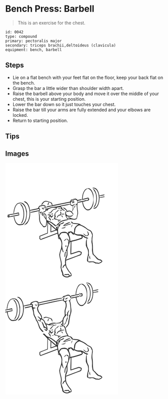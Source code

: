 # Bench Press: Barbell
> This is an exercise for the chest.

``` 
id: 0042 
type: compound 
primary: pectoralis major 
secondary: triceps brachii,deltoideus (clavicula) 
equipment: bench, barbell 
``` 

## Steps

 - Lie on a flat bench with your feet flat on the floor, keep your back flat on the bench.
 - Grasp the bar a little wider than shoulder width apart.
 - Raise the barbell above your body and move it over the middle of your chest, this is your starting position.
 - Lower the bar down so it just touches your chest.
 - Raise the bar till your arms are fully extended and your elbows are locked.
 - Return to starting position.

## Tips


## Images

<svg width="268pt" height="275pt" viewBox="0 0 268 275" xmlns="http://www.w3.org/2000/svg">
  <g fill="#FFF">
    <path d="M0 0h268v275H0V0m207.7 58.95c.14.4.43 1.2.57 1.6 3.09-1.2 5.84 1.23 8.13 3.01 4.58 5.32 5.92 12.67 6.12 19.49-.09 7.15-1.1 14.92-5.84 20.59-1.75 2.46-4.91 2.61-7.56 3.37 2.11 2.53 6.01 1.2 7.84-1 5.66-6.26 7.06-15.1 7.18-23.25 3.86-.36 7.65-1.25 11.5-1.68.09-.45.26-1.36.35-1.81-4.02.77-8.05 1.46-12.03 2.41-.04-.77-.1-2.3-.14-3.07 4.08-.71 8.32-1.11 12.21-2.56l-.48-1.32c-3.99.72-7.99 1.56-11.85 2.85-.88-5.4-2.4-10.97-5.99-15.24-2.4-2.91-6.36-4.16-10.01-3.39m-18.63 5.1c-5.33 6.55-6.31 15.44-6.58 23.59 5.01-.53 9.69-2.56 14.68-3.18.77 3.39-2.54 4.36-5.16 3.76-6.52 2.57-13.84 2.26-20.2 5.27.37-.95 1.12-2.83 1.5-3.78 2.83-1.41 7.71-.02 8.89-3.61-3.44.32-6.81 1.08-10.17 1.89-1.83-1.48-3.79-4.05-6.47-3.23-2.9.74-5.84 1.34-8.73 2.12-1.82 1.25-1.39 4.76-3.87 5.17-13.55 2.8-27.1 5.61-40.68 8.32-.49-2.46-.66-6.01-3.6-6.84-4.13-1.49-8.28-3.31-12.72-3.52-5.2.52-8.54 5.33-10.72 9.62 3.48-.52 4.41-4.61 7.13-6.39 3.11-2.79 7.34-.89 10.93-.46-.77 2.45-3.98 5.54-1.72 7.89 1.07-2.38 2.21-4.82 2.25-7.48 1.39.51 2.76 1.07 4.1 1.69 1.99 1.27 2.34 3.81 3.32 5.78-5.09 1.59-11.6.62-15.18 5.25-.43-1.81.12-4.68-2.1-5.49-4.35-1.79-8.87.26-13.06 1.48-1.39 1.67-2.01 3.85-3.27 5.62-5.46 1.52-11.07 2.42-16.59 3.69-.75.31-1.5.64-2.23 1-.81-5.93-2.46-11.94-6.16-16.76-1.96-2.7-5.28-5.12-8.79-4.19 3.49 2.75 7.83 4.83 9.77 9.1 5.12 10.35 5.27 22.8 1.62 33.65-1.78 5.88-6.83 9.71-11 13.85 2.77-1.34 6.01-2.15 7.95-4.74 5.6-7.37 7.36-17.01 6.87-26.09.19-1.23-.83-3.38.72-3.91 7.1-.86 13.94-3.01 20.97-4.24.03.8.1 2.4.14 3.2-6.35 1.28-12.68 2.62-19.02 3.97-1.23.19-2.07.91-2.5 2.16 6.79-.96 13.56-2.35 20.19-4.14-.5 5.38 1.28 10.61.97 15.97-.2 3.7.25 7.44 1.68 10.87 1.24 4.06 5.1 6.4 7.15 9.98 1.16 2.22 4.4 1.79 6.18.61 4.27-2.1 2.36-7.73 3.88-11.42.18.48.53 1.45.7 1.93.01 7.99-.25 16-.17 24-6.24 2.39-12.54 4.62-18.65 7.31-.06 2.24-.2 4.49 0 6.72.84.99 1.88 1.79 2.85 2.64 13.24-5.17 26.55-10.19 39.89-15.06.95 3.08 1.83 6.22 1.53 9.48-.59 2.4 2.19 4.17 4.34 3.57 1.11 1.98 2.3 3.97 2.91 6.18 1.89 4.89.25 10.15.02 15.18-1.68 5.24-3.7 10.46-4.47 15.94.54 6.48 3.01 12.62 3.88 19.05.48 3.63-.5 7.2-.8 10.8.48 2.06 1.27 4.06 1.25 6.22-.16 3.26 2.62 5.69 2.71 8.91.27 1.4.04 3.03 1.04 4.19 4.09 4.5 11.91 5.98 16.88 2.22 1.6-.37 3.92-.31 4.35-2.34.66-3.24-1.81-5.77-3.63-8.09-2.77-2.69-4.31-6.26-6.41-9.43-3.71-5.15-3.53-11.87-3.19-17.9 11.25-3.94 22.29-8.47 33.54-12.45 3.63-.57 3.13-4.74 3.98-7.44-2.8-1.22-5.78-3.88-8.97-2.27-5.41 1.71-10.75 3.63-16.16 5.32.29-9.26.19-18.53.35-27.8 8.07-1.89 16.09-4.03 23.91-6.78 1.95-.47 2.53-2.52 3.32-4.09-.34-.98-.67-1.95-1-2.92 2.14 1.69 4.2 3.6 6.81 4.54 1.18.67 3.08.75 3.48 2.33-2.34 4.93-2.25 10.48-2.13 15.8 1.19 4.77 4.84 8.62 5.23 13.65 1.7 8.12-3.44 15.67-2.08 23.82 1.22.74 2.39 1.59 3.73 2.11 3.58 1.23 7.37-1.06 10.94.24 1.97.77 3.74 1.97 5.59 3 3.12-.68 6.38 1.35 9.3-.29 2.65-1.18 5.6-2.33 6.69-5.29-1.99-2.6-4.47-5.01-8.04-4.51-5.03-3.07-8.26-8.11-12.76-11.77-3.07-9.03-.76-18.8-2.85-27.99-.32-4.36-.5-8.84.22-13.16 1.62-4.59-.37-9.49-2.77-13.4-2.24-3.56-6.92-3.51-9.76-6.29-4.48-4.09-9.88-7.05-15.46-9.34-1.5-2.23-4.31-2.46-6.7-3.01-4.08-.95-8.33-.53-12.39-1.57-.71-1.9-2.39-2.71-4.27-3.01.6 1.38 1.17 2.77 1.83 4.12 5.09 2.05 10.7 1.44 15.99 2.56-5.22 2.91-10.46 7.96-10.19 14.38 0 2.71-1.02 5.23-1.68 7.82-.43-3.16-3.33-4.56-5.98-5.65-2.28.64-4.63 1-6.96 1.39.19 1.43.36 2.87.52 4.31-3.82-5.36-11.33-5.55-16.93-3.16-2.7 1.2-3.83 4.13-5.38 6.43-2.08-4.43-2.24-9.41-1.92-14.2.83-3.44 2.9-6.51 5.3-9.07-.13-.57-.39-1.71-.52-2.29 3.52-.88 8.76-1.31 9.59-5.66-3.47 1.21-6.45 3.52-10.04 4.44-1.03 1.76-3.2 1.96-4.97 2.45 2.81-2.45 5.37-5.24 8.48-7.34 4.72-1.92 9.76-2.95 14.75-3.93l.24-1.72c4.05-.05 8.16-.69 12.15.32 3.35.61 7.88.63 9.89-2.65.82-3.49 1.4-7.05 2.37-10.51 1.04-8.85-3.54-18.03-.21-26.63 3.56-.58 7.11-1.27 10.63-2.05.57 7.37 3.36 15.53 10.16 19.34 4.4 2.26 9.42-.65 11.88-4.41 3.04-4.87 5.13-10.58 4.63-16.41-.45-6 .79-12.15-.81-18.03-2-5.35-4.67-11.73-10.89-13.09-3.29.72-6.95 1.32-9.08 4.26m19.66-2.12c3.1 4.41 6.19 9.05 7.06 14.49.88 6.46.92 13.18-.97 19.46-1.03 3.27-3.08 6.05-4.73 9.01 2.81.07 3.75-2.92 4.86-4.94 4.03-10.09 4.04-21.79-.15-31.82-1.4-2.5-2.61-6.21-6.07-6.2M28.37 96.19c-6.75 5.98-8.37 15.68-9.03 24.26-4.66 1.05-9.71 1-14.07 3 .55.82 1.1 1.63 1.66 2.44l.79-2.16c.09.83.26 2.49.35 3.32-1.03-.8-2.06-1.61-3.1-2.4l.26 2.6c.42.55 1.27 1.67 1.7 2.23 4.5-1.57 9.31-1.76 13.92-2.89-1.43 3.13.43 6.44 1.22 9.52 1.76 5.07 5.07 11.02 11.01 11.58 3.89-.44 8.62.25 11.25-3.35 6.97-8.21 7.17-19.65 7.02-29.87-1.78-6.47-3.08-13.8-8.53-18.34-4.16-3.4-10.06-2.11-14.45.06m108.29 53.79c1.8-.3 3.49-.92 5.07-1.87-.25.65-.76 1.93-1.01 2.58 2.47-1.64 5.47-2.19 8.11-3.51 2.49-1.2 6.24-.05 7.57-3.15-4.59.91-9.28 1.79-13.23 4.45-.52-.45-1.04-.89-1.56-1.33 4.63-1.88 9.36-3.76 13.5-6.62-7.08.27-13.73 4.42-18.45 9.45m20.53 3.28a49.1 49.1 0 0 1 2.97-7.44c-2.73 1.55-3.31 4.54-2.97 7.44m-24.2 1.92c3.91.39 8.11.19 10.99-2.85-3.76.52-7.46 1.44-10.99 2.85z"/>
    <path d="M190.2 65.14c1.61-2.15 4.14-3.21 6.49-4.32 2.53 1.6 5.59 2.74 7.21 5.42 5.6 8.25 6.34 18.72 4.81 28.32-1.47 5.01-3.02 10.49-7.13 14.04-2.74 2.25-7.23 2.21-9.8-.3-4.71-4.05-6.32-10.4-7.3-16.28 2.38-.37 4.82-.65 7.03-1.7 2.81-.8 8.29.06 7.85-4.33.36-1.71-1.37-2.65-2.14-3.91-4.32 1.36-8.79 2.18-13.15 3.45.47-7.09 1.37-14.75 6.13-20.39zM157.74 87.66c3.09-.06 6.16-.35 9.23-.78 1.74.87 3.17 2.23 4.72 3.39-.35 2.73.55 7.94-3.89 6.82-.8 2.66-1.41 5.44-.48 8.17.68-2.12-1.04-6.33 2.24-6.38.57 5.37 1 10.76 1.56 16.14 1.17 5.46-1.26 10.74-1.71 16.14-7.39 4.49-14.4-2.41-21.7-2.91 2.12 1.32 4.26 2.6 6.42 3.85-2.08-.07-4.32.13-6.22-.89-1.49-1.55-1.91-3.76-2.78-5.65 3.65 1.84 7.88 2.53 11.88 1.59 2.73-.79 4.38-3.6 4.85-6.25-.67-1.93-2.4-3.25-3.62-4.83 1.44-2.22 3.14-4.38 3.82-6.99-.19-2.44-.87-4.82-1.48-7.18 1.92-1.44 4.2-2.56 5.57-4.6-2.36.37-4.31 1.74-6.3 2.95-1.67-.05-3.16-.93-4.44-1.93-.13-1.78.27-3.54.69-5.25.24-2.18 3.17-1.4 4.61-1.89.67.63 1.34 1.26 2.01 1.9-1.06.02-3.17.07-4.23.09.66 4.07 4.89 1.03 6.53-.56-1.17-.56-2.33-1.13-3.55-1.56l1.71-.84.84-1.33c-2.48.17-4.93.63-7.41.79.29-.51.85-1.51 1.13-2.01M164 100.7c-.3 2.07-.71 5.48.49 7 .38-2.08 1.34-5.63-.49-7z"/>
    <path d="M96.71 105.72c19.06-4.29 38.25-7.96 57.39-11.82l.32 3.21c-11.54 1.51-22.85 4.36-34.27 6.56-4.48.38-9.1.32-13.32 2.12-3.31 1.52-6.83 2.48-10.48 2.69l.36-2.76zM28.15 98.27c2.42-2.57 6.23-2.05 9.38-2.91 8.94 3.62 11.64 13.98 12.34 22.68.31 8.47-.88 17.75-6.4 24.52-2.47 3.25-6.86 2.7-10.46 2.86-2.66-.04-4.86-1.9-6.42-3.9-3.21-4.38-4.39-9.8-5.53-15 4.05-.62 8.09-1.39 12.06-2.46.06-2.25-.33-4.45-1.23-6.5-4.14.68-8.15 1.91-12.3 2.54.34-.56 1.01-1.69 1.35-2.26.8-6.92 2.22-14.35 7.21-19.57m6.95-1.06c2.15 3.52 5.09 6.62 6.21 10.69 3.7 11.93 2.58 25.62-4.43 36.15 3.83-1.29 4.88-5.59 6.07-8.98 3.33-11.57 2.75-24.85-3.71-35.26-.74-1.71-2.48-2.22-4.14-2.6z"/>
    <path d="M153.68 98.23c1.46 2.33 3.93 3.52 6.47 4.32 1.17 4.42.35 8.96-2.22 12.72-2.97-2.25-6.58-2.89-10.01-1.27-2.74-3.53-5.81-8.96-11.14-7.77 3.84 2.46 8.04 4.87 9.78 9.37-1.37 0-2.74-.01-4.1-.04-.13 3.36.23 6.74.98 10.02.91 3.05 3.15 5.45 4.35 8.38-6.38 1.04-13.42 1.71-18.39 6.32-3.08 2.95-7.53 5.28-8.17 9.94 1.14-.98 2.18-2.06 3.22-3.14.97.54 1.93 1.09 2.91 1.63-1.18 3.02-2.53 5.98-4.4 8.65.09-2.77 2.91-4.83 1.47-7.81-.73.93-1.33 1.93-1.82 3-.37-.54-1.41-2.2-1.74-.66-.15 1.69.05 3.35.6 4.99-2.33-1.8-4.67-3.59-6.77-5.65-4.14-4.02-9.14-7.07-12.93-11.47 7.42.85 12.23 6.92 17.96 10.97.24-.56.73-1.68.97-2.24-2.96-2.88-6.84-4.54-9.81-7.41-3.82-2.57-8.62-3.2-12.47-5.8-.93-4.05-.29-8.31-1.4-12.29-.77-2.95-4.08-3.21-6.5-4.01.91 3.82.11 8.49 3.2 11.46 1.76 1.88 3.57 3.96 3.76 6.67.32 3.96-.69 7.88-.92 11.82-1.87.6-4.38 2.57-6.05.56-2.53-3.13-5.71-5.95-6.93-9.9-1.73-3.99-1-8.4-1.35-12.61-.55-3.78-1.24-7.54-1.79-11.33 1.31 1.22 2.58 2.49 3.82 3.78.24 1.7.51 3.4 1.17 5 .04-1.86-.03-3.71-.09-5.55.71-1.03 1.88-2.22 1.03-3.53l-2.12 1.55a8.302 8.302 0 0 0-4.23-1.59c.98-1.34 2.9-2.42 2.6-4.34.23-1.84-1.26-3.13-2.19-4.52.5-1.04 1-2.07 1.51-3.1 3.88-.82 7.89-2.81 11.86-1.19 1.78 2.81-2.8 2.18-4.24 3.34 1.85.12 3.83-.22 5.56.52 1.4 1.68.26 4.05.24 6.01.11 3.51-5.6 2.39-5.32 5.98 2.4-1.33 6.07-1.8 6.69-5 1.63-.18 3.26-.25 4.89-.38l-.88-1.6c6.04-4.01 14.52-7.34 21.28-3.13-2.79.93-6.01.93-8.4 2.82-2.43 1.96-4.68 4.18-6.34 6.84-1.86.32-3.68.78-5.39 1.56 2.19.12 4.84.83 6.68-.76 1.87-2.15 3.47-4.53 5.33-6.69 2.26-1.08 4.73-1.43 7.15-1.99 1.81-.78.37-4.16 2.93-4.09 2.91-.52 7.48-2.02 9.17 1.28-.81 1.49-3.66-.16-5.17.23-1.46-.06-2.7.83-4 1.34 2.67.01 5.34-.15 8-.27 2.45 2.8 6 4.13 9.24 5.74-.32-3.51-4.44-3.35-6.02-5.56 1.74-2.45-2.52-3.54-3.77-5.13 7.33-2.04 15.16-2.2 22.25-4.99m-66.79 7.4c.28 1.33.48 3.01 1.89 3.66 1.75 1.63 3.59-.66 5.17-1.37-2.79.56-5.07-.42-7.06-2.29m32.56 11.83c-2.51 2.85-3.14 7-2.14 10.61-.57 1.35-1.19 2.68-1.71 4.06.72.8 1.57 1.42 2.56 1.86 2.87.14 5.78.55 8.32 2-.58.63-1.15 1.27-1.72 1.9 1.22 1.05 2.63 1.77 4.18 2.2-.17-.58-.52-1.73-.69-2.31l-1.34.97c-.09-.6-.26-1.8-.34-2.4 1.9 1.11 5.34.67 5.51-2-5.17 2.23-9.6-1.94-14.47-2.94 1.04-1.19 1.7-2.61 2.33-4.04-1.29-3.2-2.09-7.97 1.34-10.13 2.01-1.89 6.16-2.97 5.42-6.43-2.41 2.22-4.7 4.58-7.25 6.65m9.3-6.31c1.71 2.13 4.8 2.64 7.19 1.38-2.36-.67-4.74-1.29-7.19-1.38m1.84 4.32c.6 2.27.94 4.61.76 6.97-4.83-.56-7.77 3.64-9.31 7.62 2.31-.63 3.21-2.85 4.53-4.59 2-1.16 4.97-.46 6.43-2.51.7-2.24-.1-4.56-.36-6.8-.68-.24-1.37-.47-2.05-.69m-42.05 10.65c.33-.3.99-.9 1.33-1.2-.37-2.98-.8-5.97-.52-8.99-3.44 2.48-1.85 6.87-.81 10.19m22.81-6.28c-1.47.28-2.08 3.45.03 2.63 1.72-.12 2.15-3.48-.03-2.63m24.41.62c-.52.73-1.02 1.48-1.5 2.23 2.28-.72 4.67-.88 7.04-1.07-1.62-1.2-3.62-1.12-5.54-1.16m-35.48 3.35c1.98.22 3.96.38 5.95.49-1.29 1.59-2.56 3.2-3.86 4.79 1.71 2.71 3.38 5.45 5.06 8.19.36-.87.73-1.73 1.11-2.59-1.28-2.35-5.1-4.45-3.77-7.39 1.92.21 3.78.71 5.59 1.34-1.22.78-2.4 1.62-3.67 2.34 4.17.53 4.89-4.54 8.26-5.97-2.17-1.53-4.42 1.39-6.66 1.72l-.28-3.83c-2.76-.78-5.82-1.98-7.73.91m32.85 1.04c1.02 1.64 1.83 3.64 3.86 4.21-.64-1.87-1.13-5.01-3.86-4.21m-22.49 9.94c1.57-.25 3.9.54 4.59-1.44-1.59.22-3.67-.28-4.59 1.44z"/>
    <path d="M97.03 110.16c2.9-1.63.26 3.26 0 0zM143.1 116.87c3.73.1 7.05-2.68 10.79-1.73 2.82 1.22 4.7 3.84 6.66 6.1 1.16 1.62-.91 2.71-2.08 3.35-3.31 1.77-7.08.79-10.52.04-1.11-1.13-2.24-2.26-3.34-3.4-.09-1.59-.48-3.12-1.51-4.36zM9.57 123.6c6.89-.7 13.62-2.42 20.45-3.54 1.76-.83 1.61 1.52 2.01 2.47-7.37 1.55-14.8 2.86-22.15 4.51-.08-.86-.24-2.58-.31-3.44zM95.72 130.93c-2.26-2.79-3.89-6.34-3.23-10.02 4.17 1.53 4.39 6.41 3.23 10.02zM101.22 167.11c.12-8.14.05-16.28.24-24.41 2.09 1.84 4.16 3.71 6.28 5.52-.01 5.49-.51 10.97-.21 16.46 5-.97 9.52-3.68 14.5-4.53 2 1.21 1.41 3.68 1.75 5.63-8.64 3.09-17.06 6.72-25.74 9.71-4.51 1.79-9.24 3.08-13.53 5.38-2.15-1.62-1.63-4.28-1.57-6.63 6.14-2.27 12.12-4.93 18.28-7.13zM166.91 155.6c1.89-3.97 5.38-7.36 9.97-7.67 3.85 1.19 7.55 2.79 10.89 5.06 4.21 2.04 7.13 6.08 11.69 7.51 4.62 1.45 5.46 6.62 7.26 10.46.1 3.03-1.57 5.84-1.28 8.88.31 3.12-1.01 6.2-.21 9.3 1.19 5.19 1.46 10.53 1.06 15.83-.32 4.02.96 7.9 1.49 11.85 1.54 1.58 3.17 3.08 4.75 4.63 2.43 2.34 3.96 5.56 6.82 7.46 3.01 2.38 7.7 1.37 9.71 5.16-2.12.9-4.1 2.07-6.11 3.18-2.36-.33-4.7-1.01-7.11-.74-1.99-.9-3.86-2.14-5.99-2.71-4.06-.34-8.14.19-12.21-.01-1.66-4.12-.1-8.59.05-12.86.37-.43 1.1-1.29 1.46-1.72-.92-3.68-.08-7.49-.57-11.21-.14-4.33-3.86-7.53-3.98-11.88-1.28-5.53-.63-11.13-.45-16.72.79-.19 2.37-.57 3.17-.76-1.79-2.31-5.08-2.03-7.37-3.57-2.37-1.62-4.51-3.7-7.32-4.54-3.44-1.3-7.15-.62-10.71-.86-2.61-.5-5-1.71-7.41-2.78 1.59-3.59 1.59-7.53 2.4-11.29m27.48 6.19c1.37 3.4 4.62 8.52-.26 10.61-3.48-.58-5.75-3.66-8.78-5.21 1.67 3.21 4.65 6.17 8.49 6.23 2.25.2 3.83-1.76 4.96-3.44-.09-3.22-1.45-6.6-4.41-8.19m8.16 66.25c-.87-2.59-1.43-5.27-1.36-8.02-2.4 2.14-1.59 6.78 1.36 8.02z"/>
    <path d="M109.36 149.28c3.35 3.37 6.98 6.46 10.73 9.39-3.77 1.11-7.39 2.63-11.08 3.96.1-4.45.23-8.9.35-13.35zM151.44 167c1.47-.83 2.93-1.67 4.4-2.52 2.64 1.99 4.73 7.4 8.74 4.57 3.97 2.56 8.68 3.91 13.41 3.38 2.49-.28 4.91 2.63 3.48 4.99-8.77 3.42-17.92 5.74-27.09 7.8.51-4.56-.51-9.05-2.39-13.19-.98-1.54-.62-3.33-.55-5.03zM128.31 173.95c1.73-2.55 2.98-5.75 5.68-7.41 3.83-.92 8.04-.77 11.83.21 2.22 3.25 4.46 6.59 5.78 10.32 1.04 4.52 1 9.32-.1 13.83-.07-2.34-.08-4.69-.26-7.03-.76-1.51-2.19-2.52-3.35-3.7-3.93-1.01-6.46 2.15-8.71 4.8 2.35-.24 3.92-1.96 5.35-3.66.48-.2 1.44-.6 1.91-.8 1.07 1.27 2.15 2.53 3.26 3.77.25 1.89.18 3.8-.34 5.64.88 1.96.63 4.08-.53 5.86-2.41 4.04-1.92 9.34-5.5 12.75.85.03 2.1-.47 2.64.48-.07 3.03.15 6.08-.17 9.1-.56 3.01-2.26 5.66-2.99 8.62-.92 4.52-.75 9.16-.4 13.74l-.5.5c-3.51 1.41-5.66 5.25-5.72 8.94 2.62-1.8 3.09-5.51 6.01-6.83l.91.36c1.1 5.07 4.54 9.09 7 13.53 2.46 2.89 5.03 5.73 6.8 9.13-.73.26-2.19.77-2.92 1.02-2.14-.07-1.77-3.93-4.03-3.76-2.49.39-4.99.54-7.49.53-1.22-.22-1.97.61-2.58 1.51 3.34.53 6.73.74 10.03-.15.52.52 1.55 1.57 2.06 2.09-4.07 3.66-10.33 2.27-13.61-1.73-.52-6.16-3.87-11.6-5.02-17.63.13-2.66 1.04-5.24.94-7.91-.02-7.57-3.77-14.52-3.98-22.05.44-4.85 1.82-9.65 4.1-13.97.89 2.39 1.71 4.8 2.46 7.25.45.09 1.35.29 1.79.39-1.68-6.15-4.36-12.46-3.16-18.94.26-6.96-2.62-13.63-7.19-18.8m14.01 22.36l.44 1.96 2.92.09c.05-.52.16-1.56.21-2.08-1.19 0-2.38.01-3.57.03m.52 14.18c-1.95 4.03-2.21 8.61-1.74 13 .94-.56 1.43-1.36 1.48-2.4.28-3.46.15-7.06 1.99-10.18-.52-.47-1.1-.61-1.73-.42z"/>
    <path d="M126.92 177.14c1.34-.27 1.84.28 1.51 1.66-1.38.26-1.89-.29-1.51-1.66zM153.5 188.43c.5-.4 1.51-1.2 2.01-1.6.13 10.09-.91 20.18-.46 30.29 6.84-1.57 13.28-4.5 20.08-6.22 1.64.27 3.13 1.06 4.68 1.63-.3 1.33-.6 2.67-.91 4-11.42 4.85-23.19 8.81-34.76 13.25.84-2.98 1.99-5.86 3.05-8.76 2.01-6.36-.91-13.22 1.55-19.5 1.61-4.35 2.85-8.86 4.76-13.09z"/>
  </g>
  <g fill="#333">
    <path d="M207.7 58.95c3.65-.77 7.61.48 10.01 3.39 3.59 4.27 5.11 9.84 5.99 15.24 3.86-1.29 7.86-2.13 11.85-2.85l.48 1.32c-3.89 1.45-8.13 1.85-12.21 2.56.04.77.1 2.3.14 3.07 3.98-.95 8.01-1.64 12.03-2.41-.09.45-.26 1.36-.35 1.81-3.85.43-7.64 1.32-11.5 1.68-.12 8.15-1.52 16.99-7.18 23.25-1.83 2.2-5.73 3.53-7.84 1 2.65-.76 5.81-.91 7.56-3.37 4.74-5.67 5.75-13.44 5.84-20.59-.2-6.82-1.54-14.17-6.12-19.49-2.29-1.78-5.04-4.21-8.13-3.01-.14-.4-.43-1.2-.57-1.6z"/>
    <path d="M189.07 64.05c2.13-2.94 5.79-3.54 9.08-4.26 6.22 1.36 8.89 7.74 10.89 13.09 1.6 5.88.36 12.03.81 18.03.5 5.83-1.59 11.54-4.63 16.41-2.46 3.76-7.48 6.67-11.88 4.41-6.8-3.81-9.59-11.97-10.16-19.34-3.52.78-7.07 1.47-10.63 2.05-3.33 8.6 1.25 17.78.21 26.63-.97 3.46-1.55 7.02-2.37 10.51-2.01 3.28-6.54 3.26-9.89 2.65-3.99-1.01-8.1-.37-12.15-.32l-.24 1.72c-4.99.98-10.03 2.01-14.75 3.93-3.11 2.1-5.67 4.89-8.48 7.34 1.77-.49 3.94-.69 4.97-2.45 3.59-.92 6.57-3.23 10.04-4.44-.83 4.35-6.07 4.78-9.59 5.66.13.58.39 1.72.52 2.29-2.4 2.56-4.47 5.63-5.3 9.07-.32 4.79-.16 9.77 1.92 14.2 1.55-2.3 2.68-5.23 5.38-6.43 5.6-2.39 13.11-2.2 16.93 3.16-.16-1.44-.33-2.88-.52-4.31 2.33-.39 4.68-.75 6.96-1.39 2.65 1.09 5.55 2.49 5.98 5.65.66-2.59 1.68-5.11 1.68-7.82-.27-6.42 4.97-11.47 10.19-14.38-5.29-1.12-10.9-.51-15.99-2.56-.66-1.35-1.23-2.74-1.83-4.12 1.88.3 3.56 1.11 4.27 3.01 4.06 1.04 8.31.62 12.39 1.57 2.39.55 5.2.78 6.7 3.01 5.58 2.29 10.98 5.25 15.46 9.34 2.84 2.78 7.52 2.73 9.76 6.29 2.4 3.91 4.39 8.81 2.77 13.4-.72 4.32-.54 8.8-.22 13.16 2.09 9.19-.22 18.96 2.85 27.99 4.5 3.66 7.73 8.7 12.76 11.77 3.57-.5 6.05 1.91 8.04 4.51-1.09 2.96-4.04 4.11-6.69 5.29-2.92 1.64-6.18-.39-9.3.29-1.85-1.03-3.62-2.23-5.59-3-3.57-1.3-7.36.99-10.94-.24-1.34-.52-2.51-1.37-3.73-2.11-1.36-8.15 3.78-15.7 2.08-23.82-.39-5.03-4.04-8.88-5.23-13.65-.12-5.32-.21-10.87 2.13-15.8-.4-1.58-2.3-1.66-3.48-2.33-2.61-.94-4.67-2.85-6.81-4.54.33.97.66 1.94 1 2.92-.79 1.57-1.37 3.62-3.32 4.09-7.82 2.75-15.84 4.89-23.91 6.78-.16 9.27-.06 18.54-.35 27.8 5.41-1.69 10.75-3.61 16.16-5.32 3.19-1.61 6.17 1.05 8.97 2.27-.85 2.7-.35 6.87-3.98 7.44-11.25 3.98-22.29 8.51-33.54 12.45-.34 6.03-.52 12.75 3.19 17.9 2.1 3.17 3.64 6.74 6.41 9.43 1.82 2.32 4.29 4.85 3.63 8.09-.43 2.03-2.75 1.97-4.35 2.34-4.97 3.76-12.79 2.28-16.88-2.22-1-1.16-.77-2.79-1.04-4.19-.09-3.22-2.87-5.65-2.71-8.91.02-2.16-.77-4.16-1.25-6.22.3-3.6 1.28-7.17.8-10.8-.87-6.43-3.34-12.57-3.88-19.05.77-5.48 2.79-10.7 4.47-15.94.23-5.03 1.87-10.29-.02-15.18-.61-2.21-1.8-4.2-2.91-6.18-2.15.6-4.93-1.17-4.34-3.57.3-3.26-.58-6.4-1.53-9.48-13.34 4.87-26.65 9.89-39.89 15.06-.97-.85-2.01-1.65-2.85-2.64-.2-2.23-.06-4.48 0-6.72 6.11-2.69 12.41-4.92 18.65-7.31-.08-8 .18-16.01.17-24-.17-.48-.52-1.45-.7-1.93-1.52 3.69.39 9.32-3.88 11.42-1.78 1.18-5.02 1.61-6.18-.61-2.05-3.58-5.91-5.92-7.15-9.98-1.43-3.43-1.88-7.17-1.68-10.87.31-5.36-1.47-10.59-.97-15.97-6.63 1.79-13.4 3.18-20.19 4.14.43-1.25 1.27-1.97 2.5-2.16 6.34-1.35 12.67-2.69 19.02-3.97-.04-.8-.11-2.4-.14-3.2-7.03 1.23-13.87 3.38-20.97 4.24-1.55.53-.53 2.68-.72 3.91.49 9.08-1.27 18.72-6.87 26.09-1.94 2.59-5.18 3.4-7.95 4.74 4.17-4.14 9.22-7.97 11-13.85 3.65-10.85 3.5-23.3-1.62-33.65-1.94-4.27-6.28-6.35-9.77-9.1 3.51-.93 6.83 1.49 8.79 4.19 3.7 4.82 5.35 10.83 6.16 16.76.73-.36 1.48-.69 2.23-1 5.52-1.27 11.13-2.17 16.59-3.69 1.26-1.77 1.88-3.95 3.27-5.62 4.19-1.22 8.71-3.27 13.06-1.48 2.22.81 1.67 3.68 2.1 5.49 3.58-4.63 10.09-3.66 15.18-5.25-.98-1.97-1.33-4.51-3.32-5.78a54.31 54.31 0 0 0-4.1-1.69c-.04 2.66-1.18 5.1-2.25 7.48-2.26-2.35.95-5.44 1.72-7.89-3.59-.43-7.82-2.33-10.93.46-2.72 1.78-3.65 5.87-7.13 6.39 2.18-4.29 5.52-9.1 10.72-9.62 4.44.21 8.59 2.03 12.72 3.52 2.94.83 3.11 4.38 3.6 6.84 13.58-2.71 27.13-5.52 40.68-8.32 2.48-.41 2.05-3.92 3.87-5.17 2.89-.78 5.83-1.38 8.73-2.12 2.68-.82 4.64 1.75 6.47 3.23 3.36-.81 6.73-1.57 10.17-1.89-1.18 3.59-6.06 2.2-8.89 3.61-.38.95-1.13 2.83-1.5 3.78 6.36-3.01 13.68-2.7 20.2-5.27 2.62.6 5.93-.37 5.16-3.76-4.99.62-9.67 2.65-14.68 3.18.27-8.15 1.25-17.04 6.58-23.59m1.13 1.09c-4.76 5.64-5.66 13.3-6.13 20.39 4.36-1.27 8.83-2.09 13.15-3.45.77 1.26 2.5 2.2 2.14 3.91.44 4.39-5.04 3.53-7.85 4.33-2.21 1.05-4.65 1.33-7.03 1.7.98 5.88 2.59 12.23 7.3 16.28 2.57 2.51 7.06 2.55 9.8.3 4.11-3.55 5.66-9.03 7.13-14.04 1.53-9.6.79-20.07-4.81-28.32-1.62-2.68-4.68-3.82-7.21-5.42-2.35 1.11-4.88 2.17-6.49 4.32m-32.46 22.52c-.28.5-.84 1.5-1.13 2.01 2.48-.16 4.93-.62 7.41-.79l-.84 1.33-1.71.84c1.22.43 2.38 1 3.55 1.56-1.64 1.59-5.87 4.63-6.53.56 1.06-.02 3.17-.07 4.23-.09-.67-.64-1.34-1.27-2.01-1.9-1.44.49-4.37-.29-4.61 1.89-.42 1.71-.82 3.47-.69 5.25 1.28 1 2.77 1.88 4.44 1.93 1.99-1.21 3.94-2.58 6.3-2.95-1.37 2.04-3.65 3.16-5.57 4.6.61 2.36 1.29 4.74 1.48 7.18-.68 2.61-2.38 4.77-3.82 6.99 1.22 1.58 2.95 2.9 3.62 4.83-.47 2.65-2.12 5.46-4.85 6.25-4 .94-8.23.25-11.88-1.59.87 1.89 1.29 4.1 2.78 5.65 1.9 1.02 4.14.82 6.22.89-2.16-1.25-4.3-2.53-6.42-3.85 7.3.5 14.31 7.4 21.7 2.91.45-5.4 2.88-10.68 1.71-16.14-.56-5.38-.99-10.77-1.56-16.14-3.28.05-1.56 4.26-2.24 6.38-.93-2.73-.32-5.51.48-8.17 4.44 1.12 3.54-4.09 3.89-6.82-1.55-1.16-2.98-2.52-4.72-3.39-3.07.43-6.14.72-9.23.78m-61.03 18.06l-.36 2.76c3.65-.21 7.17-1.17 10.48-2.69 4.22-1.8 8.84-1.74 13.32-2.12 11.42-2.2 22.73-5.05 34.27-6.56l-.32-3.21c-19.14 3.86-38.33 7.53-57.39 11.82m56.97-7.49c-7.09 2.79-14.92 2.95-22.25 4.99 1.25 1.59 5.51 2.68 3.77 5.13 1.58 2.21 5.7 2.05 6.02 5.56-3.24-1.61-6.79-2.94-9.24-5.74-2.66.12-5.33.28-8 .27 1.3-.51 2.54-1.4 4-1.34 1.51-.39 4.36 1.26 5.17-.23-1.69-3.3-6.26-1.8-9.17-1.28-2.56-.07-1.12 3.31-2.93 4.09-2.42.56-4.89.91-7.15 1.99-1.86 2.16-3.46 4.54-5.33 6.69-1.84 1.59-4.49.88-6.68.76 1.71-.78 3.53-1.24 5.39-1.56 1.66-2.66 3.91-4.88 6.34-6.84 2.39-1.89 5.61-1.89 8.4-2.82-6.76-4.21-15.24-.88-21.28 3.13l.88 1.6c-1.63.13-3.26.2-4.89.38-.62 3.2-4.29 3.67-6.69 5-.28-3.59 5.43-2.47 5.32-5.98.02-1.96 1.16-4.33-.24-6.01-1.73-.74-3.71-.4-5.56-.52 1.44-1.16 6.02-.53 4.24-3.34-3.97-1.62-7.98.37-11.86 1.19-.51 1.03-1.01 2.06-1.51 3.1.93 1.39 2.42 2.68 2.19 4.52.3 1.92-1.62 3-2.6 4.34 1.56.14 2.97.67 4.23 1.59l2.12-1.55c.85 1.31-.32 2.5-1.03 3.53.06 1.84.13 3.69.09 5.55-.66-1.6-.93-3.3-1.17-5a97.267 97.267 0 0 0-3.82-3.78c.55 3.79 1.24 7.55 1.79 11.33.35 4.21-.38 8.62 1.35 12.61 1.22 3.95 4.4 6.77 6.93 9.9 1.67 2.01 4.18.04 6.05-.56.23-3.94 1.24-7.86.92-11.82-.19-2.71-2-4.79-3.76-6.67-3.09-2.97-2.29-7.64-3.2-11.46 2.42.8 5.73 1.06 6.5 4.01 1.11 3.98.47 8.24 1.4 12.29 3.85 2.6 8.65 3.23 12.47 5.8 2.97 2.87 6.85 4.53 9.81 7.41-.24.56-.73 1.68-.97 2.24-5.73-4.05-10.54-10.12-17.96-10.97 3.79 4.4 8.79 7.45 12.93 11.47 2.1 2.06 4.44 3.85 6.77 5.65-.55-1.64-.75-3.3-.6-4.99.33-1.54 1.37.12 1.74.66.49-1.07 1.09-2.07 1.82-3 1.44 2.98-1.38 5.04-1.47 7.81 1.87-2.67 3.22-5.63 4.4-8.65-.98-.54-1.94-1.09-2.91-1.63-1.04 1.08-2.08 2.16-3.22 3.14.64-4.66 5.09-6.99 8.17-9.94 4.97-4.61 12.01-5.28 18.39-6.32-1.2-2.93-3.44-5.33-4.35-8.38-.75-3.28-1.11-6.66-.98-10.02 1.36.03 2.73.04 4.1.04-1.74-4.5-5.94-6.91-9.78-9.37 5.33-1.19 8.4 4.24 11.14 7.77 3.43-1.62 7.04-.98 10.01 1.27 2.57-3.76 3.39-8.3 2.22-12.72-2.54-.8-5.01-1.99-6.47-4.32m-56.65 11.93c.26 3.26 2.9-1.63 0 0m46.07 6.71c1.03 1.24 1.42 2.77 1.51 4.36 1.1 1.14 2.23 2.27 3.34 3.4 3.44.75 7.21 1.73 10.52-.04 1.17-.64 3.24-1.73 2.08-3.35-1.96-2.26-3.84-4.88-6.66-6.1-3.74-.95-7.06 1.83-10.79 1.73m-47.38 14.06c1.16-3.61.94-8.49-3.23-10.02-.66 3.68.97 7.23 3.23 10.02m5.5 36.18c-6.16 2.2-12.14 4.86-18.28 7.13-.06 2.35-.58 5.01 1.57 6.63 4.29-2.3 9.02-3.59 13.53-5.38 8.68-2.99 17.1-6.62 25.74-9.71-.34-1.95.25-4.42-1.75-5.63-4.98.85-9.5 3.56-14.5 4.53-.3-5.49.2-10.97.21-16.46-2.12-1.81-4.19-3.68-6.28-5.52-.19 8.13-.12 16.27-.24 24.41m65.69-11.51c-.81 3.76-.81 7.7-2.4 11.29 2.41 1.07 4.8 2.28 7.41 2.78 3.56.24 7.27-.44 10.71.86 2.81.84 4.95 2.92 7.32 4.54 2.29 1.54 5.58 1.26 7.37 3.57-.8.19-2.38.57-3.17.76-.18 5.59-.83 11.19.45 16.72.12 4.35 3.84 7.55 3.98 11.88.49 3.72-.35 7.53.57 11.21-.36.43-1.09 1.29-1.46 1.72-.15 4.27-1.71 8.74-.05 12.86 4.07.2 8.15-.33 12.21.01 2.13.57 4 1.81 5.99 2.71 2.41-.27 4.75.41 7.11.74 2.01-1.11 3.99-2.28 6.11-3.18-2.01-3.79-6.7-2.78-9.71-5.16-2.86-1.9-4.39-5.12-6.82-7.46-1.58-1.55-3.21-3.05-4.75-4.63-.53-3.95-1.81-7.83-1.49-11.85.4-5.3.13-10.64-1.06-15.83-.8-3.1.52-6.18.21-9.3-.29-3.04 1.38-5.85 1.28-8.88-1.8-3.84-2.64-9.01-7.26-10.46-4.56-1.43-7.48-5.47-11.69-7.51-3.34-2.27-7.04-3.87-10.89-5.06-4.59.31-8.08 3.7-9.97 7.67m-57.55-6.32c-.12 4.45-.25 8.9-.35 13.35 3.69-1.33 7.31-2.85 11.08-3.96-3.75-2.93-7.38-6.02-10.73-9.39M151.44 167c-.07 1.7-.43 3.49.55 5.03 1.88 4.14 2.9 8.63 2.39 13.19 9.17-2.06 18.32-4.38 27.09-7.8 1.43-2.36-.99-5.27-3.48-4.99-4.73.53-9.44-.82-13.41-3.38-4.01 2.83-6.1-2.58-8.74-4.57-1.47.85-2.93 1.69-4.4 2.52m-23.13 6.95c4.57 5.17 7.45 11.84 7.19 18.8-1.2 6.48 1.48 12.79 3.16 18.94-.44-.1-1.34-.3-1.79-.39-.75-2.45-1.57-4.86-2.46-7.25-2.28 4.32-3.66 9.12-4.1 13.97.21 7.53 3.96 14.48 3.98 22.05.1 2.67-.81 5.25-.94 7.91 1.15 6.03 4.5 11.47 5.02 17.63 3.28 4 9.54 5.39 13.61 1.73-.51-.52-1.54-1.57-2.06-2.09-3.3.89-6.69.68-10.03.15.61-.9 1.36-1.73 2.58-1.51 2.5.01 5-.14 7.49-.53 2.26-.17 1.89 3.69 4.03 3.76.73-.25 2.19-.76 2.92-1.02-1.77-3.4-4.34-6.24-6.8-9.13-2.46-4.44-5.9-8.46-7-13.53l-.91-.36c-2.92 1.32-3.39 5.03-6.01 6.83.06-3.69 2.21-7.53 5.72-8.94l.5-.5c-.35-4.58-.52-9.22.4-13.74.73-2.96 2.43-5.61 2.99-8.62.32-3.02.1-6.07.17-9.1-.54-.95-1.79-.45-2.64-.48 3.58-3.41 3.09-8.71 5.5-12.75 1.16-1.78 1.41-3.9.53-5.86.52-1.84.59-3.75.34-5.64-1.11-1.24-2.19-2.5-3.26-3.77-.47.2-1.43.6-1.91.8-1.43 1.7-3 3.42-5.35 3.66 2.25-2.65 4.78-5.81 8.71-4.8 1.16 1.18 2.59 2.19 3.35 3.7.18 2.34.19 4.69.26 7.03 1.1-4.51 1.14-9.31.1-13.83-1.32-3.73-3.56-7.07-5.78-10.32-3.79-.98-8-1.13-11.83-.21-2.7 1.66-3.95 4.86-5.68 7.41m-1.39 3.19c-.38 1.37.13 1.92 1.51 1.66.33-1.38-.17-1.93-1.51-1.66m26.58 11.29c-1.91 4.23-3.15 8.74-4.76 13.09-2.46 6.28.46 13.14-1.55 19.5-1.06 2.9-2.21 5.78-3.05 8.76 11.57-4.44 23.34-8.4 34.76-13.25.31-1.33.61-2.67.91-4-1.55-.57-3.04-1.36-4.68-1.63-6.8 1.72-13.24 4.65-20.08 6.22-.45-10.11.59-20.2.46-30.29-.5.4-1.51 1.2-2.01 1.6z"/>
    <path d="M208.73 61.93c3.46-.01 4.67 3.7 6.07 6.2 4.19 10.03 4.18 21.73.15 31.82-1.11 2.02-2.05 5.01-4.86 4.94 1.65-2.96 3.7-5.74 4.73-9.01 1.89-6.28 1.85-13 .97-19.46-.87-5.44-3.96-10.08-7.06-14.49zM28.37 96.19c4.39-2.17 10.29-3.46 14.45-.06 5.45 4.54 6.75 11.87 8.53 18.34.15 10.22-.05 21.66-7.02 29.87-2.63 3.6-7.36 2.91-11.25 3.35-5.94-.56-9.25-6.51-11.01-11.58-.79-3.08-2.65-6.39-1.22-9.52-4.61 1.13-9.42 1.32-13.92 2.89-.43-.56-1.28-1.68-1.7-2.23l-.26-2.6c1.04.79 2.07 1.6 3.1 2.4-.09-.83-.26-2.49-.35-3.32l-.79 2.16c-.56-.81-1.11-1.62-1.66-2.44 4.36-2 9.41-1.95 14.07-3 .66-8.58 2.28-18.28 9.03-24.26m-.22 2.08c-4.99 5.22-6.41 12.65-7.21 19.57-.34.57-1.01 1.7-1.35 2.26 4.15-.63 8.16-1.86 12.3-2.54.9 2.05 1.29 4.25 1.23 6.5-3.97 1.07-8.01 1.84-12.06 2.46 1.14 5.2 2.32 10.62 5.53 15 1.56 2 3.76 3.86 6.42 3.9 3.6-.16 7.99.39 10.46-2.86 5.52-6.77 6.71-16.05 6.4-24.52-.7-8.7-3.4-19.06-12.34-22.68-3.15.86-6.96.34-9.38 2.91M9.57 123.6c.07.86.23 2.58.31 3.44 7.35-1.65 14.78-2.96 22.15-4.51-.4-.95-.25-3.3-2.01-2.47-6.83 1.12-13.56 2.84-20.45 3.54z"/>
    <path d="M35.1 97.21c1.66.38 3.4.89 4.14 2.6 6.46 10.41 7.04 23.69 3.71 35.26-1.19 3.39-2.24 7.69-6.07 8.98 7.01-10.53 8.13-24.22 4.43-36.15-1.12-4.07-4.06-7.17-6.21-10.69zM164 100.7c1.83 1.37.87 4.92.49 7-1.2-1.52-.79-4.93-.49-7zM86.89 105.63c1.99 1.87 4.27 2.85 7.06 2.29-1.58.71-3.42 3-5.17 1.37-1.41-.65-1.61-2.33-1.89-3.66zM119.45 117.46c2.55-2.07 4.84-4.43 7.25-6.65.74 3.46-3.41 4.54-5.42 6.43-3.43 2.16-2.63 6.93-1.34 10.13-.63 1.43-1.29 2.85-2.33 4.04 4.87 1 9.3 5.17 14.47 2.94-.17 2.67-3.61 3.11-5.51 2 .08.6.25 1.8.34 2.4l1.34-.97c.17.58.52 1.73.69 2.31-1.55-.43-2.96-1.15-4.18-2.2.57-.63 1.14-1.27 1.72-1.9-2.54-1.45-5.45-1.86-8.32-2a7.502 7.502 0 0 1-2.56-1.86c.52-1.38 1.14-2.71 1.71-4.06-1-3.61-.37-7.76 2.14-10.61zM128.75 111.15c2.45.09 4.83.71 7.19 1.38-2.39 1.26-5.48.75-7.19-1.38z"/>
    <path d="M130.59 115.47c.68.22 1.37.45 2.05.69.26 2.24 1.06 4.56.36 6.8-1.46 2.05-4.43 1.35-6.43 2.51-1.32 1.74-2.22 3.96-4.53 4.59 1.54-3.98 4.48-8.18 9.31-7.62.18-2.36-.16-4.7-.76-6.97zM88.54 126.12c-1.04-3.32-2.63-7.71.81-10.19-.28 3.02.15 6.01.52 8.99-.34.3-1 .9-1.33 1.2zM111.35 119.84c2.18-.85 1.75 2.51.03 2.63-2.11.82-1.5-2.35-.03-2.63zM135.76 120.46c1.92.04 3.92-.04 5.54 1.16-2.37.19-4.76.35-7.04 1.07.48-.75.98-1.5 1.5-2.23zM100.28 123.81c1.91-2.89 4.97-1.69 7.73-.91l.28 3.83c2.24-.33 4.49-3.25 6.66-1.72-3.37 1.43-4.09 6.5-8.26 5.97 1.27-.72 2.45-1.56 3.67-2.34-1.81-.63-3.67-1.13-5.59-1.34-1.33 2.94 2.49 5.04 3.77 7.39-.38.86-.75 1.72-1.11 2.59-1.68-2.74-3.35-5.48-5.06-8.19 1.3-1.59 2.57-3.2 3.86-4.79-1.99-.11-3.97-.27-5.95-.49zM133.13 124.85c2.73-.8 3.22 2.34 3.86 4.21-2.03-.57-2.84-2.57-3.86-4.21zM110.64 134.79c.92-1.72 3-1.22 4.59-1.44-.69 1.98-3.02 1.19-4.59 1.44zM136.66 149.98c4.72-5.03 11.37-9.18 18.45-9.45-4.14 2.86-8.87 4.74-13.5 6.62.52.44 1.04.88 1.56 1.33 3.95-2.66 8.64-3.54 13.23-4.45-1.33 3.1-5.08 1.95-7.57 3.15-2.64 1.32-5.64 1.87-8.11 3.51.25-.65.76-1.93 1.01-2.58-1.58.95-3.27 1.57-5.07 1.87zM157.19 153.26c-.34-2.9.24-5.89 2.97-7.44a49.1 49.1 0 0 0-2.97 7.44zM132.99 155.18c3.53-1.41 7.23-2.33 10.99-2.85-2.88 3.04-7.08 3.24-10.99 2.85zM194.39 161.79c2.96 1.59 4.32 4.97 4.41 8.19-1.13 1.68-2.71 3.64-4.96 3.44-3.84-.06-6.82-3.02-8.49-6.23 3.03 1.55 5.3 4.63 8.78 5.21 4.88-2.09 1.63-7.21.26-10.61zM142.32 196.31c1.19-.02 2.38-.03 3.57-.03-.05.52-.16 1.56-.21 2.08l-2.92-.09-.44-1.96zM142.84 210.49c.63-.19 1.21-.05 1.73.42-1.84 3.12-1.71 6.72-1.99 10.18-.05 1.04-.54 1.84-1.48 2.4-.47-4.39-.21-8.97 1.74-13zM202.55 228.04c-2.95-1.24-3.76-5.88-1.36-8.02-.07 2.75.49 5.43 1.36 8.02z"/>
  </g>
</svg>

<svg width="268pt" height="275pt" viewBox="0 0 268 275" xmlns="http://www.w3.org/2000/svg">
  <g fill="#FFF">
    <path d="M0 0h268v275H0V79.8c.85-.32 2.55-.97 3.4-1.3 2.05 6.75 3.01 14.68 8.95 19.35 3.55 2.89 8.38 1.52 12.48 1.04 4.56-2.11 6.83-7.06 8.36-11.57 2.4-6.71 2.12-13.92 2.13-20.93-1.7-6.26-3-13.22-7.99-17.81-4.28-3.94-11.07-2.8-15.56.09-6.24 6.18-7.75 15.47-8.48 23.85-1.1.14-2.19.27-3.29.41V0m192.71 8.85c.14.46.41 1.38.55 1.84.83-.25 1.66-.51 2.5-.76 2.71 1.61 5.83 2.98 7.4 5.9 3.91 6.63 4.84 14.61 4.18 22.17-.65 5.75-2.05 11.85-6.16 16.19-1.76 1.99-4.61 2-6.93 2.91 2.08 2.48 5.98.99 7.76-1.15 5.62-6.26 6.96-15.05 7.14-23.17 3.86-.41 7.66-1.31 11.52-1.74.08-.44.23-1.32.31-1.76-4.02.78-8.06 1.47-12.04 2.39l-.12-3.06c3.96-.63 7.95-1.25 11.83-2.34.18-.38.56-1.14.74-1.52-4.31.44-8.54 1.57-12.68 2.82-.97-5.61-2.53-11.5-6.52-15.76-2.39-2.61-6.08-3.42-9.48-2.96m-19.47 7.47c-3.96 6.29-5.92 13.78-5.91 21.19-3.66.51-7.24 1.45-10.89 2.06l-1.23 2.13c-.43-1.67-1.3-3.18-3.02-3.7-4.01-2.22-7.68 1.92-11.71 2.04-2.6.07-3.88 2.46-4.89 4.5-4.23.33-8.37 1.33-12.55 2.01-14.54 3.58-29.41 5.72-43.89 9.5-.58-.87-1.16-1.74-1.73-2.62-5.59-2.3-11.42.09-16.47 2.58-.76 1.25-1.16 2.68-1.68 4.04-5.28 1.1-10.64 1.93-15.79 3.56-.69-7.15-3.37-14.43-8.89-19.23-1.87-1.69-4.45-1.93-6.83-1.56 2.77 1.68 5.89 3.04 7.96 5.63 4.57 5.45 6.38 12.65 6.6 19.63.25 7.43-.53 15.28-4.48 21.74-2.02 3.6-5.98 5.54-7.91 9.21 6.75-1.89 10.49-8.72 12.31-15.01 1.44-6.23 2.55-12.8 1.48-19.18 6.83-.71 13.42-2.75 20.18-3.82l-.52 2.76c-5.81 1.6-11.79 2.54-17.62 4.1l.6.88c.26.17.78.51 1.05.67 5.11-.96 10.25-1.96 15.15-3.75 1.26 5.46 3.89 10.5 4.13 16.2.39 6.13 5.3 10.42 6.38 16.31 5.47 6.16 5.25 15.27 10.25 21.8 2 2.45 3.97 5.71 7.45 6.03.02-3.12-3.55-4.53-5.09-6.92-3.93-3.74-4.52-9.35-7.05-13.91.01-4.51-4.51-6.95-4.94-11.3-.81-3.26-3.57-5.63-4.26-8.96-1.85-4.61-.79-9.78-2.83-14.32 1.83-.48 3.66-.96 5.47-1.5-1.86-2.12-6.02-.36-6.7-3.33.06-2.06 1.36-4.65-.78-6.1-.62-.34-1.85-1.01-2.46-1.35l.14-1.05c.6.07 1.79.2 2.39.27l-.43-1.01c3.73-1.23 8.01-3.85 11.68-1.04 2.01.71 1.83 2.43 1.3 4.1.3 1.43 1.37 2.82.93 4.32-.76 1.55-1.86 2.93-2.54 4.53.04 4.71 1.59 9.56 4.82 13.07 2.85 3.16 4.84 7.04 5.51 11.26-.64.17-1.92.5-2.56.67-1.78-2.22-3.9-4.56-7-4.6 1.23 1.37 2.64 2.54 3.99 3.79 2.01 1.7 2.43 4.46 3.39 6.78-2.36-1.2-4.7-2.56-7.38-2.84 2.02 2.61 5.31 3.42 8.21 4.63-.04-1.05-.1-3.14-.13-4.18.47-.46.96-.9 1.44-1.34 2.43 1.66 5.67 2.75 6.55 5.9 1.48 4.95 5.47 8.94 5.77 14.24-1.85-1.24-3.83-2.32-5.56-3.72-1.52-3.84-2.28-8.97-6.57-10.74 2.32 5.06 4.35 10.21 5.87 15.57.46-.42 1.37-1.27 1.83-1.7 1.62 1 3 2.32 4.47 3.53-.37.74-.75 1.47-1.14 2.21-1.39-1.1-2.8-2.16-4.28-3.13.63 3.5 3.66 5.81 7.24 5.36l-1.91-1.99c.67-.12 2.01-.35 2.68-.47-.81-4.55-1.42-9.17-3.12-13.5 2.12.9 4.18 1.97 6.39 2.66 3.8-.13 7.6-.4 11.41-.32-4.05 2.59-7.43 6.1-9.93 10.21 4.53-1.29 5.83-6.42 9.55-8.85 2.46-.79 5.32-.65 7.36-2.48-2.18.08-4.31.54-6.42 1.04-2.39-2.64-6.7-.62-9.85-1.42 7.07-3.67 15.22-1.69 22.74-3.1.45.09 1.34.26 1.79.35l.57-1.14c1.41-1.58 2.66-3.29 4.11-4.85.17 2.37.32 4.74.61 7.09-2.47-1.63-2.98 1.14-3.92 2.76l3.07.8c-.27.79-.54 1.58-.87 2.35-1.88-.64-3.79-1.16-5.75-1.42 1.11.72 1.95 2.23 3.45 2.14 2.29.5 4.26-1.34 6.55-1 2.78 2.91 4.16 7 4.4 10.97.21 4.11 3.22 7.21 4.59 10.92-5.84 1.1-12.24 1.56-17.04 5.45-3.5 2.89-7.37 5.63-9.41 9.84-2.25-3.01-5.8-4.44-8.6-6.82-4.19-4.11-10.68-4.12-15.12-7.84-1.77-1.57-3.09-3.64-5.08-4.94-1.1.24-2.19.51-3.28.81 3.95 3.55 7.83 7.27 11.19 11.37-.14 8.07-.29 16.14-.27 24.21-6.16 2.46-12.58 4.38-18.51 7.39-.49 3.38-.9 7.38 2.61 9.27 13.28-5.19 26.65-10.15 40-15.14 1.21 3.69 2.04 7.53 1.37 11.42 1.37 1.07 2.94 1.8 4.7 1.93 2.59 4.4 4.45 9.52 3.36 14.68.21 7.83-4.25 14.7-5.07 22.37.47 6.49 3.03 12.62 3.87 19.06.46 3.6-.56 7.14-.76 10.71 1.22 3.99.88 8.34 3.03 12.04 1.47 2.72.21 6.66 3.15 8.55 4.25 3.54 11.04 4.36 15.64 1.11 1.62-.5 3.99-.42 4.36-2.53.52-4.56-3.72-7.51-6.05-10.87-1.89-3.04-3.8-6.07-5.56-9.18-2.07-4.79-1.91-10.12-1.67-15.21 11.2-3.99 22.23-8.46 33.44-12.45 3.74-.54 3.28-4.77 4.09-7.55-2.81-1.14-5.74-3.76-8.9-2.21-5.42 1.74-10.8 3.63-16.23 5.38.28-9.29.25-18.58.37-27.87 8.1-1.88 16.16-4.03 24-6.81 1.86-.48 2.38-2.48 3.27-3.94-.37-1.02-.73-2.05-1.09-3.07 2.82 2.37 5.81 4.68 9.49 5.51-.46 5.76-1.72 11.48-1.26 17.29 1.33 4.85 5 8.85 5.29 14.02 1.47 8.01-3.5 15.44-2.14 23.48 2.76 2.04 6.18 2.9 9.56 2.04 3.93-1.08 7.41 1.19 10.61 3.13 3.36-.42 6.93 1.4 10.03-.52 2.21-1.19 5.52-2.08 5.71-5.1-1.55-2.88-4.44-4.7-7.76-4.42-3.03-2.08-5.8-4.52-8.08-7.41-1.64-2.12-4.74-3.18-5.2-6.06-1.75-7.27-.96-14.81-1.59-22.2-1.16-5.64-1.27-11.52-.48-17.21 1.59-4.6-.34-9.51-2.78-13.42-2.27-3.53-6.93-3.56-9.8-6.33-4.44-4.03-9.77-6.95-15.27-9.28-5.15-4.64-12.87-3.06-19.19-4.47-1.17-3.39-4.01-6.27-7.84-5.98-1.08-.73-2.16-1.46-3.23-2.2-.6-2.77-2.43-4.91-3.73-7.33-1.07-5.04-1.28-10.54-4.65-14.73-2.54-1.68-5.5-2.68-7.81-4.73 1.32.38 3.95 1.14 5.26 1.52-1.08-5.48-.97-11.38 1.44-16.49 2.19-2.68 4.62-5.17 6.35-8.2-.79.14-2.37.42-3.16.55.37-4.54-.68-9.32 1.12-13.65 1.98-5.26 2.4-11.32-.17-16.47 1.39-1.06 2.83-2.08 4.02-3.37-3.02.29-6.08 2.3-8.98.39.25-2.74 1.23-5.35 1.67-8.05-2.59.84-2.84 3.59-3.52 5.82-5.51.33-10.88 1.74-16.29 2.72-8.66 1.88-17.39 3.43-25.99 5.59-5.08 1.13-10.3 1.74-15.25 3.43-.52-.88-1.05-1.76-1.57-2.64 3.3-.78 6.5-1.97 9.85-2.58 14.33-2.9 28.64-5.88 42.96-8.81 4.2-.55 7.02-4.15 11.03-5.2 3.37-1.2 7.05-3.33 10.63-1.49 1.42 1.35 1.62 3.4 2.28 5.15.96.22 1.93.44 2.9.67 3.23-.76 6.49-1.42 9.74-2.08 1.48 6.46 3.12 13.65 8.39 18.15 3.03 2.67 8.62 2.89 10.99-.75 3.62-1.84 5.2-5.82 6.28-9.5 2.21-6.72 1.41-13.9 1.41-20.85-.3-7.46-3.25-16.1-10.61-19.29-4-.38-8.59.93-10.8 4.55m20.43-4.72c1.16 2.1 2.66 3.98 3.84 6.07 4.44 7.42 4.42 16.56 3.16 24.85-.65 4.78-3.61 8.66-5.54 12.94 3.12-1.33 4.55-4.59 5.63-7.59 3.03-9.39 2.95-19.84-.67-29.06-1.39-2.91-2.86-6.51-6.42-7.21m-47.04 33.81c-.71-.07-2.11-.19-2.82-.26-.27 1.54-.5 3.08-.8 4.62 1.95-2.16 4.9-3.07 6.66-5.43-.76.27-2.28.8-3.04 1.07m3 5.75c.91.48 1.78 1.03 2.61 1.64 1.8 3.99 1.82 8.43 2.41 12.69.86 6.43.72 13.03-1 19.3-.42.3-1.26.88-1.69 1.18.65 6.19-1.95 12.02-2.36 18.14-.14 4.9-5.31 7.53-5.84 12.28 3.6-3.41 7.27-7.24 8.08-12.35 1.01-7.8 2.07-15.66 4.58-23.14 2.12-6.56-.45-13.3-.58-19.94-.06-3.13-1.31-6.04-1.74-9.1.41-1.86 1.38-3.53 1.95-5.34-2.22 1.55-3.09 5.98-6.42 4.64m-79.62 9.61c1.51 2.88 4.79 2.74 7.28 1.26-2.44-.34-4.83-.98-7.28-1.26m78.41 17.6c-2.31 3.29-1.55 7.79-.33 11.26 2.09-1.13.85-3.79 1.05-5.65-.83-3.88 2.55-6.66 3.21-10.26-1.5 1.38-2.85 2.92-3.93 4.65m-.72 11.67a67 67 0 0 0-3.63 10.87c-.46 3.57-4.01 5.57-4.93 9 1.93-1.55 3.47-3.5 5.06-5.39.09-.56.26-1.67.35-2.23 1.74-2.95 2.94-6.2 3.79-9.51.03-.88.12-2.14-.64-2.74m-29.06 27.94c-1.39 3.18-2.34 6.66-1.34 10.12-.6 1.38-1.2 2.76-1.77 4.15.86.53 1.71 1.06 2.57 1.6 2.83.23 5.61.81 8.2 2.03-.39.61-.76 1.24-1.09 1.89.35 2.09 2.96 1.59 4.43 2.15-.89-.56-2.65-1.7-3.54-2.26 2.22-.88 5.07-.78 6.44-3.08-5.3 1.46-10.03-1.55-14.87-3.17.8-1.23 1.54-2.49 2.24-3.77-1.12-2.98-1.43-6.24-.31-9.27 2.48-2.53 7.31-3.39 7.39-7.64-2.9 2.28-5.26 5.19-8.35 7.25m12.05-2.51c.42 2.25.73 4.51.86 6.8-4.96-.31-8.14 3.84-9.52 8.09 2.27-1.14 3.29-3.57 5.08-5.2 1.81-.52 3.67-.81 5.51-1.2l-.45-.91c3.12-.52 6.22-1.14 9.35-1.67-2.7-1.22-5.64-.91-8.3.25-.14-1.82-.36-3.62-.56-5.43-.66-.24-1.32-.49-1.97-.73m-19.45 4.39c-.26.34-.78 1.04-1.04 1.38.64 3.45 4.73-2.18 1.04-1.38m-7.15 2.14l-.88 1.76c.75.17 2.25.5 3 .66-1.3 1.54-2.57 3.1-3.84 4.66 1.87 2.8 3.42 5.81 5.43 8.52 1.11-3.55-1.88-6.19-3.79-8.75.24-.38.73-1.14.97-1.52 1.84.4 3.68.74 5.52 1.13-1.33.9-2.67 1.79-3.92 2.8 4.2-.09 5.34-4.78 8.51-6.73-2.43-.02-4.49 1.41-6.68 2.27-.11-.98-.34-2.92-.45-3.89-1.29-.31-2.58-.62-3.87-.91m28.89 2.51c1.03 1.85 2.24 3.64 3.97 4.91-.43-2.28-1.17-4.84-3.97-4.91m-22.74 10.16c1.88.07 3.93.2 5.43-1.18-1.89-.07-3.85.02-5.43 1.18z"/>
    <path d="M168.6 37.07c.87-9.12 2.57-20.82 12.31-24.62 4.22 1.62 8.07 4.72 9.8 9 3.47 7.98 3.89 17.07 2.25 25.54-1 4.94-2.96 9.97-6.9 13.31-3.04 2.49-7.81 2.01-10.39-.91-3.94-4.27-5.46-10.12-6.52-15.69 2.33-.48 4.71-.88 6.98-1.65-.06-.37-.16-1.12-.22-1.49-6.9 1.12-13.7 2.84-20.57 4.15.42-1.15.87-2.29 1.38-3.41 3.49-.46 6.98-1.13 10.3-2.37 3.36-.45 7.85-.16 9.79-3.51-2.78.33-5.5.96-8.21 1.65m6.95-2.13c.59.05 1.78.14 2.38.18l-.24 1.69c1.34-.24 2.68-.47 4.03-.71.05.61.15 1.83.21 2.44-.73.48-2.17 1.44-2.89 1.92-.91-1.05-1.76-2.17-2.65-3.23-.49 1.72.53 3.11 1.35 4.5 1.7-.26 3.4-.5 5.12-.66 1.52-2.35 1.16-5.08-.4-7.3-1.9.02-5.03 2.77-5.4-1-.51.72-1.01 1.45-1.51 2.17zM11.7 50.72c2.4-3.02 6.54-2.51 9.91-3.37 9.08 3.83 11.73 14.48 12.29 23.39.18 8.26-1.03 17.28-6.45 23.85-2.47 3.21-6.83 2.69-10.41 2.84-2.93-.05-5.28-2.22-6.87-4.48-2.83-4.35-4.4-9.47-4.59-14.65 3.94-.41 7.82-1.26 11.65-2.27-.14-2.2-.55-4.37-1.2-6.48-4.21.68-8.32 1.88-12.51 2.64.35-.59 1.06-1.77 1.42-2.36.75-6.74 2.15-13.86 6.76-19.11m7.29-1.57c1.92 3.01 4.42 5.69 5.71 9.06 3.06 7.84 3.23 16.59 1.74 24.79-.8 4.85-3.47 9-5.53 13.36 1.94-1.19 3.67-2.82 4.45-5.01 4.56-10.8 4.76-23.4.59-34.36-1.51-3.16-2.92-7.38-6.96-7.84zM80.66 62.42c18.68-3.78 37.21-8.2 55.93-11.74 1.27 2.05 3.61 2.86 5.44 4.26 2.96 5.47 1.7 11.98-.29 17.55-1.71 4.95.42 10.33-.78 15.27-2.5 2.82-4.4 6.1-4.68 9.94-2.2 1.31-4.17 2.99-5.59 5.15-3.22 1.02-6.59 1.28-9.91 1.77-5.92-1.67-12.26.08-17.61 2.75-2.37-.74-4.73-1.52-7.17-1.99-1.33-2.75-2.02-5.93-4.26-8.15-1.37-1.15-2.94-2.04-4.41-3.04.12-2.73-.07-5.53-1.42-7.97-1.51-3.66-4.85-6.14-6.4-9.76-.97-2.45-1.46-5.05-2.09-7.6 1.39-1.98 2.54-4.12 3.24-6.44m9.58 30.82c1.25.19 2.4-.35 3.53-.77 4.09-1.96 8.45.5 12.41 1.65 3.65.78 4.06 5.05 6.07 7.59-.23-2.59-.19-5.76-2.36-7.57-3.75-1.73-7.7-3.11-11.76-3.91-2.94-.7-6.25.4-7.89 3.01m11.04 7.66c.94-2.14 2.65-4.41 1.95-6.88-1.38 1.96-3.35 4.4-1.95 6.88z"/>
    <path d="M0 74.76c4.68-.89 9.33-2.07 14.06-2.65 1.29-.25 1.73 1.45 2.6 2.1-5.48 1.47-11.07 2.43-16.64 3.48l-.02-.7v-2.23zM144.48 136.21c4.01-1.38 7.76 1.17 11.31 2.67 1.07 1.28 1.64 2.89 2.44 4.34 5.09 1.82 10.58 1.56 15.86 2.45-2.97 1.76-5.86 3.8-7.72 6.78-3.73 4.28-1.88 10.45-4.02 15.43-.77-2.97-3.41-4.5-6.03-5.61-2.34.55-4.68 1.05-7.04 1.45.17 1.43.34 2.87.5 4.31-3.81-5.4-11.33-5.63-16.94-3.23-2.76 1.28-3.93 4.26-5.61 6.59-1.84-6.22-3.48-13.79.59-19.48 1.16-2.01 3.18-3.7 2.89-6.26 3.55-.94 8.17-1.56 9.38-5.68-3.7 1.39-7 3.66-10.86 4.66.12.9.27 1.8.34 2.7l-.65-1.86c-1.07.59-3.21 1.78-4.28 2.38.72.17 2.14.52 2.85.69-.9 2.09-1.76 4.2-2.78 6.25 0-1.83.04-3.65.12-5.47-.65.12-1.95.37-2.6.49 2.54-3.01 5.55-5.58 8.45-8.23 3.69-3.6 9.15-3.79 13.8-5.37m-8.07 13.89c1.87-.51 3.7-1.13 5.49-1.88-.32.59-.97 1.79-1.3 2.39 3.06-1.37 6.15-2.71 9.33-3.76 2.43-.47 5.19-.54 6.79-2.77-4.75.72-9.52 1.81-13.64 4.4-.45-.43-.91-.86-1.35-1.29 3.85-1.61 7.62-3.39 11.37-5.24.69-.52 1.38-1.04 2.08-1.56-7.23.53-13.79 4.65-18.77 9.71m20.56 3.24c1.02-2.62 2.12-5.2 3.17-7.8-2.49 1.86-3.27 4.81-3.17 7.8m-24.09 1.84c3.97.43 8.14.03 11.2-2.8-3.84.44-7.59 1.44-11.2 2.8zM101.62 139.64c7.59 1.07 12.65 7.15 18.57 11.38.31 2 .78 3.96 1.28 5.93-2.52-1.95-4.95-3.98-7.27-6.15-4.08-3.85-8.87-6.9-12.58-11.16zM101.22 167.12c.09-8.17.07-16.33.21-24.49 2.1 1.88 4.2 3.77 6.33 5.61-.07 5.47-.43 10.94-.3 16.42 5.05-.95 9.6-3.65 14.63-4.54 1.84 1.3 1.37 3.71 1.74 5.64-13.18 5.19-26.57 9.82-39.69 15.14-1.36-1.94-1.36-4.31-1.33-6.58 6.16-2.36 12.2-4.99 18.41-7.2z"/>
    <path d="M166.91 155.62c1.82-4.01 5.37-7.28 9.89-7.75 6.7 2.06 12.8 5.75 18.16 10.23 2.6 2.12 6.47 2.44 8.46 5.34 1.2 2.11 1.76 4.54 3.21 6.52-.42 7.35-2.71 14.8-.84 22.14.92 4.57.67 9.24.5 13.86-.13 3.68.99 7.23 1.51 10.84 1.68 1.77 3.51 3.4 5.22 5.15 2.16 2.26 3.68 5.17 6.33 6.95 3.03 2.3 7.64 1.46 9.72 5.14-2.11.95-4.07 2.2-6.19 3.12-2.38-.25-4.73-.77-7.13-.71-2.49-1.08-4.86-2.84-7.68-2.76-3.55-.03-7.09.27-10.64.01-1.16-4.21-.12-8.55.25-12.79l1.24-1.56c-.47-4.31.15-8.68-.57-12.97-.63-2.84-2.59-5.16-3.33-7.96-1.02-4.98-1.59-10.07-1.19-15.16-.23-1.18-.47-2.36-.7-3.54.98-.78 4.09-.08 3.67-2.01-2.06-.91-4.28-1.38-6.31-2.34-2.28-1.31-4.13-3.29-6.57-4.32-3.06-1.49-6.55-1.4-9.87-1.31-3.42.23-6.48-1.53-9.52-2.82 1.5-3.61 1.58-7.53 2.38-11.3m27.53 5.91c.86 2.55 2.12 4.99 2.56 7.67-.63 1.38-1.55 2.68-2.98 3.31-3.38-.95-5.78-3.65-8.7-5.44 1.63 3.03 4.23 5.97 7.88 6.29 2.48.58 4.37-1.49 5.58-3.35.03-3.37-1.69-6.47-4.34-8.48m7.9 66.88c-.59-2.89-1.06-5.79-1.44-8.71-1.67 2.96-1.19 6.48 1.44 8.71zM109.36 149.27c3.36 3.37 6.97 6.48 10.75 9.36-3.76 1.16-7.4 2.68-11.1 4.02.1-4.46.23-8.92.35-13.38zM124.02 156.52c-1.66.62-1.55-2.73.06-2.11-.01.53-.04 1.58-.06 2.11z"/>
    <path d="M151.35 167.06c1.49-.88 2.99-1.74 4.49-2.58 2.67 2.2 4.72 7.1 8.91 4.73 4 2.44 8.64 3.66 13.33 3.25 2.68-.33 4.07 2.55 3.86 4.85-8.98 3.3-18.18 6.01-27.57 7.84.08-2.8.25-5.69-.69-8.38-.89-3.23-2.91-6.23-2.33-9.71zM128.3 173.93c1.72-2.55 2.99-5.73 5.69-7.4 3.83-.96 7.99-.71 11.81.17 2.13 3.06 4.17 6.24 5.58 9.71 1.44 4.45.91 9.22.54 13.8l-.61-.06c.54-3.76.19-7.78-3.39-9.89l-4.1.03c-1.65 1.55-3.28 3.13-4.73 4.88 2.52-.65 4.43-2.46 5.93-4.5 1.64 1.04 3.26 2.12 4.8 3.3.03 1.98-.03 3.97-.3 5.93 1.49 4.03-2.04 7.24-2.61 11.06-.99 5.33-5.11 9.5-5.72 14.96-.13 2.54-1.19 5.7.96 7.7.7-5.15.54-10.61 3.52-15.13.23 3.21.54 6.46.12 9.67-.66 3.42-2.73 6.41-3.21 9.88-.56 4.27-.66 8.63.01 12.89-4.3.73-5.94 5.36-6.62 9.11 1.91-1.59 3.3-3.66 4.38-5.88.9-.48 1.78-.99 2.65-1.52.54 4.49 3.41 8.05 5.6 11.83 2.33 4.28 6.33 7.36 8.36 11.86-.74.21-2.21.63-2.94.84-2.2-.58-2.21-4.82-5.06-3.67-3.16.66-6.72-.39-9.48 1.67 3.22.56 6.51 1.11 9.72.21 1.43-.5 1.82 1.64 2.74 2.33-4.16 2.86-10.25 2.2-13.29-1.96-1.14-6.09-3.94-11.69-5.29-17.73.11-2.7.97-5.33.92-8.04-.1-6.2-2.5-12-3.61-18.03-1.23-6.22 1.27-12.38 3.59-18.05 1.38 2.81 1.57 6.46 4.31 8.41-1.19-6.3-4.21-12.48-3.14-19.02.52-7.15-2.48-14.04-7.13-19.36m14.03 22.36c.11.49.32 1.48.43 1.98.97.02 1.94.05 2.92.07.07-.49.21-1.49.29-1.98-1.22-.03-2.43-.06-3.64-.07z"/>
    <path d="M126.92 177.09c1.39-.23 1.85.33 1.37 1.68-1.43.22-1.88-.34-1.37-1.68zM151.62 193.11c.78-2.4 1.63-4.96 3.81-6.47.36 10.17-.9 20.36-.35 30.56 6.79-1.74 13.24-4.62 20.05-6.26 1.63.28 3.14.99 4.69 1.54l-.87 4.02c-11.44 4.92-23.28 8.84-34.89 13.32 1.2-4.64 4-8.94 3.84-13.87.18-4.6-.96-9.36.66-13.81.8-3.09 2.18-5.97 3.06-9.03z"/>
  </g>
  <g fill="#333">
    <path d="M192.71 8.85c3.4-.46 7.09.35 9.48 2.96 3.99 4.26 5.55 10.15 6.52 15.76 4.14-1.25 8.37-2.38 12.68-2.82-.18.38-.56 1.14-.74 1.52-3.88 1.09-7.87 1.71-11.83 2.34l.12 3.06c3.98-.92 8.02-1.61 12.04-2.39-.08.44-.23 1.32-.31 1.76-3.86.43-7.66 1.33-11.52 1.74-.18 8.12-1.52 16.91-7.14 23.17-1.78 2.14-5.68 3.63-7.76 1.15 2.32-.91 5.17-.92 6.93-2.91 4.11-4.34 5.51-10.44 6.16-16.19.66-7.56-.27-15.54-4.18-22.17-1.57-2.92-4.69-4.29-7.4-5.9-.84.25-1.67.51-2.5.76-.14-.46-.41-1.38-.55-1.84z"/>
    <path d="M173.24 16.32c2.21-3.62 6.8-4.93 10.8-4.55 7.36 3.19 10.31 11.83 10.61 19.29 0 6.95.8 14.13-1.41 20.85-1.08 3.68-2.66 7.66-6.28 9.5-2.37 3.64-7.96 3.42-10.99.75-5.27-4.5-6.91-11.69-8.39-18.15-3.25.66-6.51 1.32-9.74 2.08-.97-.23-1.94-.45-2.9-.67-.66-1.75-.86-3.8-2.28-5.15-3.58-1.84-7.26.29-10.63 1.49-4.01 1.05-6.83 4.65-11.03 5.2-14.32 2.93-28.63 5.91-42.96 8.81-3.35.61-6.55 1.8-9.85 2.58.52.88 1.05 1.76 1.57 2.64 4.95-1.69 10.17-2.3 15.25-3.43 8.6-2.16 17.33-3.71 25.99-5.59 5.41-.98 10.78-2.39 16.29-2.72.68-2.23.93-4.98 3.52-5.82-.44 2.7-1.42 5.31-1.67 8.05 2.9 1.91 5.96-.1 8.98-.39-1.19 1.29-2.63 2.31-4.02 3.37 2.57 5.15 2.15 11.21.17 16.47-1.8 4.33-.75 9.11-1.12 13.65.79-.13 2.37-.41 3.16-.55-1.73 3.03-4.16 5.52-6.35 8.2-2.41 5.11-2.52 11.01-1.44 16.49-1.31-.38-3.94-1.14-5.26-1.52 2.31 2.05 5.27 3.05 7.81 4.73 3.37 4.19 3.58 9.69 4.65 14.73 1.3 2.42 3.13 4.56 3.73 7.33 1.07.74 2.15 1.47 3.23 2.2 3.83-.29 6.67 2.59 7.84 5.98 6.32 1.41 14.04-.17 19.19 4.47 5.5 2.33 10.83 5.25 15.27 9.28 2.87 2.77 7.53 2.8 9.8 6.33 2.44 3.91 4.37 8.82 2.78 13.42-.79 5.69-.68 11.57.48 17.21.63 7.39-.16 14.93 1.59 22.2.46 2.88 3.56 3.94 5.2 6.06 2.28 2.89 5.05 5.33 8.08 7.41 3.32-.28 6.21 1.54 7.76 4.42-.19 3.02-3.5 3.91-5.71 5.1-3.1 1.92-6.67.1-10.03.52-3.2-1.94-6.68-4.21-10.61-3.13-3.38.86-6.8 0-9.56-2.04-1.36-8.04 3.61-15.47 2.14-23.48-.29-5.17-3.96-9.17-5.29-14.02-.46-5.81.8-11.53 1.26-17.29-3.68-.83-6.67-3.14-9.49-5.51.36 1.02.72 2.05 1.09 3.07-.89 1.46-1.41 3.46-3.27 3.94-7.84 2.78-15.9 4.93-24 6.81-.12 9.29-.09 18.58-.37 27.87 5.43-1.75 10.81-3.64 16.23-5.38 3.16-1.55 6.09 1.07 8.9 2.21-.81 2.78-.35 7.01-4.09 7.55-11.21 3.99-22.24 8.46-33.44 12.45-.24 5.09-.4 10.42 1.67 15.21 1.76 3.11 3.67 6.14 5.56 9.18 2.33 3.36 6.57 6.31 6.05 10.87-.37 2.11-2.74 2.03-4.36 2.53-4.6 3.25-11.39 2.43-15.64-1.11-2.94-1.89-1.68-5.83-3.15-8.55-2.15-3.7-1.81-8.05-3.03-12.04.2-3.57 1.22-7.11.76-10.71-.84-6.44-3.4-12.57-3.87-19.06.82-7.67 5.28-14.54 5.07-22.37 1.09-5.16-.77-10.28-3.36-14.68-1.76-.13-3.33-.86-4.7-1.93.67-3.89-.16-7.73-1.37-11.42-13.35 4.99-26.72 9.95-40 15.14-3.51-1.89-3.1-5.89-2.61-9.27 5.93-3.01 12.35-4.93 18.51-7.39-.02-8.07.13-16.14.27-24.21-3.36-4.1-7.24-7.82-11.19-11.37 1.09-.3 2.18-.57 3.28-.81 1.99 1.3 3.31 3.37 5.08 4.94 4.44 3.72 10.93 3.73 15.12 7.84 2.8 2.38 6.35 3.81 8.6 6.82 2.04-4.21 5.91-6.95 9.41-9.84 4.8-3.89 11.2-4.35 17.04-5.45-1.37-3.71-4.38-6.81-4.59-10.92-.24-3.97-1.62-8.06-4.4-10.97-2.29-.34-4.26 1.5-6.55 1-1.5.09-2.34-1.42-3.45-2.14 1.96.26 3.87.78 5.75 1.42.33-.77.6-1.56.87-2.35l-3.07-.8c.94-1.62 1.45-4.39 3.92-2.76-.29-2.35-.44-4.72-.61-7.09-1.45 1.56-2.7 3.27-4.11 4.85l-.57 1.14c-.45-.09-1.34-.26-1.79-.35-7.52 1.41-15.67-.57-22.74 3.1 3.15.8 7.46-1.22 9.85 1.42 2.11-.5 4.24-.96 6.42-1.04-2.04 1.83-4.9 1.69-7.36 2.48-3.72 2.43-5.02 7.56-9.55 8.85 2.5-4.11 5.88-7.62 9.93-10.21-3.81-.08-7.61.19-11.41.32-2.21-.69-4.27-1.76-6.39-2.66 1.7 4.33 2.31 8.95 3.12 13.5-.67.12-2.01.35-2.68.47l1.91 1.99c-3.58.45-6.61-1.86-7.24-5.36 1.48.97 2.89 2.03 4.28 3.13.39-.74.77-1.47 1.14-2.21-1.47-1.21-2.85-2.53-4.47-3.53-.46.43-1.37 1.28-1.83 1.7-1.52-5.36-3.55-10.51-5.87-15.57 4.29 1.77 5.05 6.9 6.57 10.74 1.73 1.4 3.71 2.48 5.56 3.72-.3-5.3-4.29-9.29-5.77-14.24-.88-3.15-4.12-4.24-6.55-5.9-.48.44-.97.88-1.44 1.34.03 1.04.09 3.13.13 4.18-2.9-1.21-6.19-2.02-8.21-4.63 2.68.28 5.02 1.64 7.38 2.84-.96-2.32-1.38-5.08-3.39-6.78-1.35-1.25-2.76-2.42-3.99-3.79 3.1.04 5.22 2.38 7 4.6.64-.17 1.92-.5 2.56-.67-.67-4.22-2.66-8.1-5.51-11.26-3.23-3.51-4.78-8.36-4.82-13.07.68-1.6 1.78-2.98 2.54-4.53.44-1.5-.63-2.89-.93-4.32.53-1.67.71-3.39-1.3-4.1-3.67-2.81-7.95-.19-11.68 1.04l.43 1.01c-.6-.07-1.79-.2-2.39-.27l-.14 1.05c.61.34 1.84 1.01 2.46 1.35 2.14 1.45.84 4.04.78 6.1.68 2.97 4.84 1.21 6.7 3.33-1.81.54-3.64 1.02-5.47 1.5 2.04 4.54.98 9.71 2.83 14.32.69 3.33 3.45 5.7 4.26 8.96.43 4.35 4.95 6.79 4.94 11.3 2.53 4.56 3.12 10.17 7.05 13.91 1.54 2.39 5.11 3.8 5.09 6.92-3.48-.32-5.45-3.58-7.45-6.03-5-6.53-4.78-15.64-10.25-21.8-1.08-5.89-5.99-10.18-6.38-16.31-.24-5.7-2.87-10.74-4.13-16.2-4.9 1.79-10.04 2.79-15.15 3.75-.27-.16-.79-.5-1.05-.67l-.6-.88c5.83-1.56 11.81-2.5 17.62-4.1l.52-2.76c-6.76 1.07-13.35 3.11-20.18 3.82 1.07 6.38-.04 12.95-1.48 19.18-1.82 6.29-5.56 13.12-12.31 15.01 1.93-3.67 5.89-5.61 7.91-9.21 3.95-6.46 4.73-14.31 4.48-21.74-.22-6.98-2.03-14.18-6.6-19.63-2.07-2.59-5.19-3.95-7.96-5.63 2.38-.37 4.96-.13 6.83 1.56 5.52 4.8 8.2 12.08 8.89 19.23 5.15-1.63 10.51-2.46 15.79-3.56.52-1.36.92-2.79 1.68-4.04 5.05-2.49 10.88-4.88 16.47-2.58.57.88 1.15 1.75 1.73 2.62 14.48-3.78 29.35-5.92 43.89-9.5 4.18-.68 8.32-1.68 12.55-2.01 1.01-2.04 2.29-4.43 4.89-4.5 4.03-.12 7.7-4.26 11.71-2.04 1.72.52 2.59 2.03 3.02 3.7l1.23-2.13c3.65-.61 7.23-1.55 10.89-2.06-.01-7.41 1.95-14.9 5.91-21.19m-4.64 20.75c2.71-.69 5.43-1.32 8.21-1.65-1.94 3.35-6.43 3.06-9.79 3.51-3.32 1.24-6.81 1.91-10.3 2.37a47.66 47.66 0 0 0-1.38 3.41c6.87-1.31 13.67-3.03 20.57-4.15.06.37.16 1.12.22 1.49-2.27.77-4.65 1.17-6.98 1.65 1.06 5.57 2.58 11.42 6.52 15.69 2.58 2.92 7.35 3.4 10.39.91 3.94-3.34 5.9-8.37 6.9-13.31 1.64-8.47 1.22-17.56-2.25-25.54-1.73-4.28-5.58-7.38-9.8-9-9.74 3.8-11.44 15.5-12.31 24.62M80.66 62.42c-.7 2.32-1.85 4.46-3.24 6.44.63 2.55 1.12 5.15 2.09 7.6 1.55 3.62 4.89 6.1 6.4 9.76 1.35 2.44 1.54 5.24 1.42 7.97 1.47 1 3.04 1.89 4.41 3.04 2.24 2.22 2.93 5.4 4.26 8.15 2.44.47 4.8 1.25 7.17 1.99 5.35-2.67 11.69-4.42 17.61-2.75 3.32-.49 6.69-.75 9.91-1.77 1.42-2.16 3.39-3.84 5.59-5.15.28-3.84 2.18-7.12 4.68-9.94 1.2-4.94-.93-10.32.78-15.27 1.99-5.57 3.25-12.08.29-17.55-1.83-1.4-4.17-2.21-5.44-4.26-18.72 3.54-37.25 7.96-55.93 11.74m63.82 73.79c-4.65 1.58-10.11 1.77-13.8 5.37-2.9 2.65-5.91 5.22-8.45 8.23.65-.12 1.95-.37 2.6-.49-.08 1.82-.12 3.64-.12 5.47 1.02-2.05 1.88-4.16 2.78-6.25-.71-.17-2.13-.52-2.85-.69 1.07-.6 3.21-1.79 4.28-2.38l.65 1.86c-.07-.9-.22-1.8-.34-2.7 3.86-1 7.16-3.27 10.86-4.66-1.21 4.12-5.83 4.74-9.38 5.68.29 2.56-1.73 4.25-2.89 6.26-4.07 5.69-2.43 13.26-.59 19.48 1.68-2.33 2.85-5.31 5.61-6.59 5.61-2.4 13.13-2.17 16.94 3.23-.16-1.44-.33-2.88-.5-4.31 2.36-.4 4.7-.9 7.04-1.45 2.62 1.11 5.26 2.64 6.03 5.61 2.14-4.98.29-11.15 4.02-15.43 1.86-2.98 4.75-5.02 7.72-6.78-5.28-.89-10.77-.63-15.86-2.45-.8-1.45-1.37-3.06-2.44-4.34-3.55-1.5-7.3-4.05-11.31-2.67m-42.86 3.43c3.71 4.26 8.5 7.31 12.58 11.16 2.32 2.17 4.75 4.2 7.27 6.15-.5-1.97-.97-3.93-1.28-5.93-5.92-4.23-10.98-10.31-18.57-11.38m-.4 27.48c-6.21 2.21-12.25 4.84-18.41 7.2-.03 2.27-.03 4.64 1.33 6.58 13.12-5.32 26.51-9.95 39.69-15.14-.37-1.93.1-4.34-1.74-5.64-5.03.89-9.58 3.59-14.63 4.54-.13-5.48.23-10.95.3-16.42-2.13-1.84-4.23-3.73-6.33-5.61-.14 8.16-.12 16.32-.21 24.49m65.69-11.5c-.8 3.77-.88 7.69-2.38 11.3 3.04 1.29 6.1 3.05 9.52 2.82 3.32-.09 6.81-.18 9.87 1.31 2.44 1.03 4.29 3.01 6.57 4.32 2.03.96 4.25 1.43 6.31 2.34.42 1.93-2.69 1.23-3.67 2.01.23 1.18.47 2.36.7 3.54-.4 5.09.17 10.18 1.19 15.16.74 2.8 2.7 5.12 3.33 7.96.72 4.29.1 8.66.57 12.97l-1.24 1.56c-.37 4.24-1.41 8.58-.25 12.79 3.55.26 7.09-.04 10.64-.01 2.82-.08 5.19 1.68 7.68 2.76 2.4-.06 4.75.46 7.13.71 2.12-.92 4.08-2.17 6.19-3.12-2.08-3.68-6.69-2.84-9.72-5.14-2.65-1.78-4.17-4.69-6.33-6.95-1.71-1.75-3.54-3.38-5.22-5.15-.52-3.61-1.64-7.16-1.51-10.84.17-4.62.42-9.29-.5-13.86-1.87-7.34.42-14.79.84-22.14-1.45-1.98-2.01-4.41-3.21-6.52-1.99-2.9-5.86-3.22-8.46-5.34-5.36-4.48-11.46-8.17-18.16-10.23-4.52.47-8.07 3.74-9.89 7.75m-57.55-6.35c-.12 4.46-.25 8.92-.35 13.38 3.7-1.34 7.34-2.86 11.1-4.02-3.78-2.88-7.39-5.99-10.75-9.36m14.66 7.25c.02-.53.05-1.58.06-2.11-1.61-.62-1.72 2.73-.06 2.11m27.33 10.54c-.58 3.48 1.44 6.48 2.33 9.71.94 2.69.77 5.58.69 8.38 9.39-1.83 18.59-4.54 27.57-7.84.21-2.3-1.18-5.18-3.86-4.85-4.69.41-9.33-.81-13.33-3.25-4.19 2.37-6.24-2.53-8.91-4.73-1.5.84-3 1.7-4.49 2.58m-23.05 6.87c4.65 5.32 7.65 12.21 7.13 19.36-1.07 6.54 1.95 12.72 3.14 19.02-2.74-1.95-2.93-5.6-4.31-8.41-2.32 5.67-4.82 11.83-3.59 18.05 1.11 6.03 3.51 11.83 3.61 18.03.05 2.71-.81 5.34-.92 8.04 1.35 6.04 4.15 11.64 5.29 17.73 3.04 4.16 9.13 4.82 13.29 1.96-.92-.69-1.31-2.83-2.74-2.33-3.21.9-6.5.35-9.72-.21 2.76-2.06 6.32-1.01 9.48-1.67 2.85-1.15 2.86 3.09 5.06 3.67.73-.21 2.2-.63 2.94-.84-2.03-4.5-6.03-7.58-8.36-11.86-2.19-3.78-5.06-7.34-5.6-11.83-.87.53-1.75 1.04-2.65 1.52-1.08 2.22-2.47 4.29-4.38 5.88.68-3.75 2.32-8.38 6.62-9.11-.67-4.26-.57-8.62-.01-12.89.48-3.47 2.55-6.46 3.21-9.88.42-3.21.11-6.46-.12-9.67-2.98 4.52-2.82 9.98-3.52 15.13-2.15-2-1.09-5.16-.96-7.7.61-5.46 4.73-9.63 5.72-14.96.57-3.82 4.1-7.03 2.61-11.06.27-1.96.33-3.95.3-5.93-1.54-1.18-3.16-2.26-4.8-3.3-1.5 2.04-3.41 3.85-5.93 4.5 1.45-1.75 3.08-3.33 4.73-4.88l4.1-.03c3.58 2.11 3.93 6.13 3.39 9.89l.61.06c.37-4.58.9-9.35-.54-13.8-1.41-3.47-3.45-6.65-5.58-9.71-3.82-.88-7.98-1.13-11.81-.17-2.7 1.67-3.97 4.85-5.69 7.4m-1.38 3.16c-.51 1.34-.06 1.9 1.37 1.68.48-1.35.02-1.91-1.37-1.68m24.7 16.02c-.88 3.06-2.26 5.94-3.06 9.03-1.62 4.45-.48 9.21-.66 13.81.16 4.93-2.64 9.23-3.84 13.87 11.61-4.48 23.45-8.4 34.89-13.32l.87-4.02c-1.55-.55-3.06-1.26-4.69-1.54-6.81 1.64-13.26 4.52-20.05 6.26-.55-10.2.71-20.39.35-30.56-2.18 1.51-3.03 4.07-3.81 6.47z"/>
    <path d="M193.67 11.6c3.56.7 5.03 4.3 6.42 7.21 3.62 9.22 3.7 19.67.67 29.06-1.08 3-2.51 6.26-5.63 7.59 1.93-4.28 4.89-8.16 5.54-12.94 1.26-8.29 1.28-17.43-3.16-24.85-1.18-2.09-2.68-3.97-3.84-6.07zM175.55 34.94c.5-.72 1-1.45 1.51-2.17.37 3.77 3.5 1.02 5.4 1 1.56 2.22 1.92 4.95.4 7.3-1.72.16-3.42.4-5.12.66-.82-1.39-1.84-2.78-1.35-4.5.89 1.06 1.74 2.18 2.65 3.23.72-.48 2.16-1.44 2.89-1.92-.06-.61-.16-1.83-.21-2.44-1.35.24-2.69.47-4.03.71l.24-1.69c-.6-.04-1.79-.13-2.38-.18zM146.63 45.41c.76-.27 2.28-.8 3.04-1.07-1.76 2.36-4.71 3.27-6.66 5.43.3-1.54.53-3.08.8-4.62.71.07 2.11.19 2.82.26zM11.77 48.67c4.49-2.89 11.28-4.03 15.56-.09 4.99 4.59 6.29 11.55 7.99 17.81-.01 7.01.27 14.22-2.13 20.93-1.53 4.51-3.8 9.46-8.36 11.57-4.1.48-8.93 1.85-12.48-1.04-5.94-4.67-6.9-12.6-8.95-19.35-.85.33-2.55.98-3.4 1.3v-2.81l.02.7c5.57-1.05 11.16-2.01 16.64-3.48-.87-.65-1.31-2.35-2.6-2.1-4.73.58-9.38 1.76-14.06 2.65v-1.83c1.1-.14 2.19-.27 3.29-.41.73-8.38 2.24-17.67 8.48-23.85m-.07 2.05c-4.61 5.25-6.01 12.37-6.76 19.11-.36.59-1.07 1.77-1.42 2.36 4.19-.76 8.3-1.96 12.51-2.64.65 2.11 1.06 4.28 1.2 6.48-3.83 1.01-7.71 1.86-11.65 2.27.19 5.18 1.76 10.3 4.59 14.65 1.59 2.26 3.94 4.43 6.87 4.48 3.58-.15 7.94.37 10.41-2.84 5.42-6.57 6.63-15.59 6.45-23.85-.56-8.91-3.21-19.56-12.29-23.39-3.37.86-7.51.35-9.91 3.37zM149.63 51.16c3.33 1.34 4.2-3.09 6.42-4.64-.57 1.81-1.54 3.48-1.95 5.34.43 3.06 1.68 5.97 1.74 9.1.13 6.64 2.7 13.38.58 19.94-2.51 7.48-3.57 15.34-4.58 23.14-.81 5.11-4.48 8.94-8.08 12.35.53-4.75 5.7-7.38 5.84-12.28.41-6.12 3.01-11.95 2.36-18.14.43-.3 1.27-.88 1.69-1.18 1.72-6.27 1.86-12.87 1-19.3-.59-4.26-.61-8.7-2.41-12.69-.83-.61-1.7-1.16-2.61-1.64z"/>
    <path d="M18.99 49.15c4.04.46 5.45 4.68 6.96 7.84 4.17 10.96 3.97 23.56-.59 34.36-.78 2.19-2.51 3.82-4.45 5.01C22.97 92 25.64 87.85 26.44 83c1.49-8.2 1.32-16.95-1.74-24.79-1.29-3.37-3.79-6.05-5.71-9.06zM70.01 60.77c2.45.28 4.84.92 7.28 1.26-2.49 1.48-5.77 1.62-7.28-1.26zM148.42 78.37c1.08-1.73 2.43-3.27 3.93-4.65-.66 3.6-4.04 6.38-3.21 10.26-.2 1.86 1.04 4.52-1.05 5.65-1.22-3.47-1.98-7.97.33-11.26zM90.24 93.24c1.64-2.61 4.95-3.71 7.89-3.01 4.06.8 8.01 2.18 11.76 3.91 2.17 1.81 2.13 4.98 2.36 7.57-2.01-2.54-2.42-6.81-6.07-7.59-3.96-1.15-8.32-3.61-12.41-1.65-1.13.42-2.28.96-3.53.77zM147.7 90.04c.76.6.67 1.86.64 2.74-.85 3.31-2.05 6.56-3.79 9.51-.09.56-.26 1.67-.35 2.23-1.59 1.89-3.13 3.84-5.06 5.39.92-3.43 4.47-5.43 4.93-9a67 67 0 0 1 3.63-10.87z"/>
    <path d="M101.28 100.9c-1.4-2.48.57-4.92 1.95-6.88.7 2.47-1.01 4.74-1.95 6.88zM118.64 117.98c3.09-2.06 5.45-4.97 8.35-7.25-.08 4.25-4.91 5.11-7.39 7.64-1.12 3.03-.81 6.29.31 9.27-.7 1.28-1.44 2.54-2.24 3.77 4.84 1.62 9.57 4.63 14.87 3.17-1.37 2.3-4.22 2.2-6.44 3.08.89.56 2.65 1.7 3.54 2.26-1.47-.56-4.08-.06-4.43-2.15.33-.65.7-1.28 1.09-1.89-2.59-1.22-5.37-1.8-8.2-2.03-.86-.54-1.71-1.07-2.57-1.6.57-1.39 1.17-2.77 1.77-4.15-1-3.46-.05-6.94 1.34-10.12z"/>
    <path d="M130.69 115.47c.65.24 1.31.49 1.97.73.2 1.81.42 3.61.56 5.43 2.66-1.16 5.6-1.47 8.3-.25-3.13.53-6.23 1.15-9.35 1.67l.45.91c-1.84.39-3.7.68-5.51 1.2-1.79 1.63-2.81 4.06-5.08 5.2 1.38-4.25 4.56-8.4 9.52-8.09-.13-2.29-.44-4.55-.86-6.8zM111.24 119.86c3.69-.8-.4 4.83-1.04 1.38.26-.34.78-1.04 1.04-1.38zM104.09 122c1.29.29 2.58.6 3.87.91.11.97.34 2.91.45 3.89 2.19-.86 4.25-2.29 6.68-2.27-3.17 1.95-4.31 6.64-8.51 6.73 1.25-1.01 2.59-1.9 3.92-2.8-1.84-.39-3.68-.73-5.52-1.13-.24.38-.73 1.14-.97 1.52 1.91 2.56 4.9 5.2 3.79 8.75-2.01-2.71-3.56-5.72-5.43-8.52 1.27-1.56 2.54-3.12 3.84-4.66-.75-.16-2.25-.49-3-.66l.88-1.76z"/>
    <path d="M132.98 124.51c2.8.07 3.54 2.63 3.97 4.91-1.73-1.27-2.94-3.06-3.97-4.91zM110.24 134.67c1.58-1.16 3.54-1.25 5.43-1.18-1.5 1.38-3.55 1.25-5.43 1.18zM136.41 150.1c4.98-5.06 11.54-9.18 18.77-9.71-.7.52-1.39 1.04-2.08 1.56-3.75 1.85-7.52 3.63-11.37 5.24.44.43.9.86 1.35 1.29 4.12-2.59 8.89-3.68 13.64-4.4-1.6 2.23-4.36 2.3-6.79 2.77-3.18 1.05-6.27 2.39-9.33 3.76.33-.6.98-1.8 1.3-2.39-1.79.75-3.62 1.37-5.49 1.88zM156.97 153.34c-.1-2.99.68-5.94 3.17-7.8-1.05 2.6-2.15 5.18-3.17 7.8zM132.88 155.18c3.61-1.36 7.36-2.36 11.2-2.8-3.06 2.83-7.23 3.23-11.2 2.8zM194.44 161.53c2.65 2.01 4.37 5.11 4.34 8.48-1.21 1.86-3.1 3.93-5.58 3.35-3.65-.32-6.25-3.26-7.88-6.29 2.92 1.79 5.32 4.49 8.7 5.44 1.43-.63 2.35-1.93 2.98-3.31-.44-2.68-1.7-5.12-2.56-7.67zM142.33 196.29c1.21.01 2.42.04 3.64.07-.08.49-.22 1.49-.29 1.98-.98-.02-1.95-.05-2.92-.07-.11-.5-.32-1.49-.43-1.98zM202.34 228.41c-2.63-2.23-3.11-5.75-1.44-8.71.38 2.92.85 5.82 1.44 8.71z"/>
  </g>
</svg>
